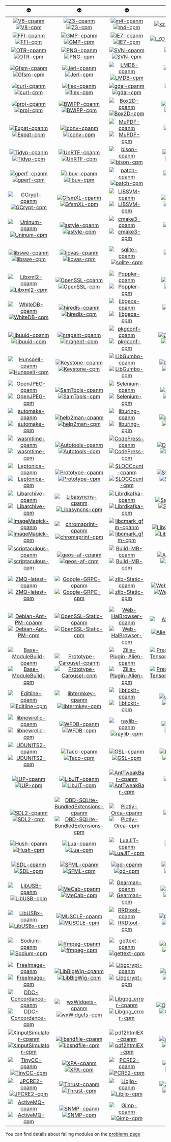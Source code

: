 | :alien: | :alien: | :alien: | :alien: | :alien: |
|  :---:  |  :---:  |  :---:  |  :---:  |  :---:  |
| [![V8-cpanm](https://github.com/thibaultduponchelle/aliens-ci/workflows/V8-cpanm/badge.svg)](https://github.com/thibaultduponchelle/aliens-ci/actions?query=workflow%3AV8-cpanm) [![V8-cpm](https://github.com/thibaultduponchelle/aliens-ci/workflows/V8-cpm/badge.svg)](https://github.com/thibaultduponchelle/aliens-ci/actions?query=workflow%3AV8-cpm) | [![Z3-cpanm](https://github.com/thibaultduponchelle/aliens-ci/workflows/Z3-cpanm/badge.svg)](https://github.com/thibaultduponchelle/aliens-ci/actions?query=workflow%3AZ3-cpanm) [![Z3-cpm](https://github.com/thibaultduponchelle/aliens-ci/workflows/Z3-cpm/badge.svg)](https://github.com/thibaultduponchelle/aliens-ci/actions?query=workflow%3AZ3-cpm) | [![m4-cpanm](https://github.com/thibaultduponchelle/aliens-ci/workflows/m4-cpanm/badge.svg)](https://github.com/thibaultduponchelle/aliens-ci/actions?query=workflow%3Am4-cpanm) [![m4-cpm](https://github.com/thibaultduponchelle/aliens-ci/workflows/m4-cpm/badge.svg)](https://github.com/thibaultduponchelle/aliens-ci/actions?query=workflow%3Am4-cpm) | [![xz-cpanm](https://github.com/thibaultduponchelle/aliens-ci/workflows/xz-cpanm/badge.svg)](https://github.com/thibaultduponchelle/aliens-ci/actions?query=workflow%3Axz-cpanm) [![xz-cpm](https://github.com/thibaultduponchelle/aliens-ci/workflows/xz-cpm/badge.svg)](https://github.com/thibaultduponchelle/aliens-ci/actions?query=workflow%3Axz-cpm) | [![git-cpanm](https://github.com/thibaultduponchelle/aliens-ci/workflows/git-cpanm/badge.svg)](https://github.com/thibaultduponchelle/aliens-ci/actions?query=workflow%3Agit-cpanm) [![git-cpm](https://github.com/thibaultduponchelle/aliens-ci/workflows/git-cpm/badge.svg)](https://github.com/thibaultduponchelle/aliens-ci/actions?query=workflow%3Agit-cpm) |
| [![FFI-cpanm](https://github.com/thibaultduponchelle/aliens-ci/workflows/FFI-cpanm/badge.svg)](https://github.com/thibaultduponchelle/aliens-ci/actions?query=workflow%3AFFI-cpanm) [![FFI-cpm](https://github.com/thibaultduponchelle/aliens-ci/workflows/FFI-cpm/badge.svg)](https://github.com/thibaultduponchelle/aliens-ci/actions?query=workflow%3AFFI-cpm) | [![GMP-cpanm](https://github.com/thibaultduponchelle/aliens-ci/workflows/GMP-cpanm/badge.svg)](https://github.com/thibaultduponchelle/aliens-ci/actions?query=workflow%3AGMP-cpanm) [![GMP-cpm](https://github.com/thibaultduponchelle/aliens-ci/workflows/GMP-cpm/badge.svg)](https://github.com/thibaultduponchelle/aliens-ci/actions?query=workflow%3AGMP-cpm) | [![IE7-cpanm](https://github.com/thibaultduponchelle/aliens-ci/workflows/IE7-cpanm/badge.svg)](https://github.com/thibaultduponchelle/aliens-ci/actions?query=workflow%3AIE7-cpanm) [![IE7-cpm](https://github.com/thibaultduponchelle/aliens-ci/workflows/IE7-cpm/badge.svg)](https://github.com/thibaultduponchelle/aliens-ci/actions?query=workflow%3AIE7-cpm) | [![LZO-cpanm](https://github.com/thibaultduponchelle/aliens-ci/workflows/LZO-cpanm/badge.svg)](https://github.com/thibaultduponchelle/aliens-ci/actions?query=workflow%3ALZO-cpanm) [![LZO-cpm](https://github.com/thibaultduponchelle/aliens-ci/workflows/LZO-cpm/badge.svg)](https://github.com/thibaultduponchelle/aliens-ci/actions?query=workflow%3ALZO-cpm) | [![bz2-cpanm](https://github.com/thibaultduponchelle/aliens-ci/workflows/bz2-cpanm/badge.svg)](https://github.com/thibaultduponchelle/aliens-ci/actions?query=workflow%3Abz2-cpanm) [![bz2-cpm](https://github.com/thibaultduponchelle/aliens-ci/workflows/bz2-cpm/badge.svg)](https://github.com/thibaultduponchelle/aliens-ci/actions?query=workflow%3Abz2-cpm) |
| [![OTR-cpanm](https://github.com/thibaultduponchelle/aliens-ci/workflows/OTR-cpanm/badge.svg)](https://github.com/thibaultduponchelle/aliens-ci/actions?query=workflow%3AOTR-cpanm) [![OTR-cpm](https://github.com/thibaultduponchelle/aliens-ci/workflows/OTR-cpm/badge.svg)](https://github.com/thibaultduponchelle/aliens-ci/actions?query=workflow%3AOTR-cpm) | [![PNG-cpanm](https://github.com/thibaultduponchelle/aliens-ci/workflows/PNG-cpanm/badge.svg)](https://github.com/thibaultduponchelle/aliens-ci/actions?query=workflow%3APNG-cpanm) [![PNG-cpm](https://github.com/thibaultduponchelle/aliens-ci/workflows/PNG-cpm/badge.svg)](https://github.com/thibaultduponchelle/aliens-ci/actions?query=workflow%3APNG-cpm) | [![SVN-cpanm](https://github.com/thibaultduponchelle/aliens-ci/workflows/SVN-cpanm/badge.svg)](https://github.com/thibaultduponchelle/aliens-ci/actions?query=workflow%3ASVN-cpanm) [![SVN-cpm](https://github.com/thibaultduponchelle/aliens-ci/workflows/SVN-cpm/badge.svg)](https://github.com/thibaultduponchelle/aliens-ci/actions?query=workflow%3ASVN-cpm) | [![ZMQ-cpanm](https://github.com/thibaultduponchelle/aliens-ci/workflows/ZMQ-cpanm/badge.svg)](https://github.com/thibaultduponchelle/aliens-ci/actions?query=workflow%3AZMQ-cpanm) [![ZMQ-cpm](https://github.com/thibaultduponchelle/aliens-ci/workflows/ZMQ-cpm/badge.svg)](https://github.com/thibaultduponchelle/aliens-ci/actions?query=workflow%3AZMQ-cpm) | [![FLTK-cpanm](https://github.com/thibaultduponchelle/aliens-ci/workflows/FLTK-cpanm/badge.svg)](https://github.com/thibaultduponchelle/aliens-ci/actions?query=workflow%3AFLTK-cpanm) [![FLTK-cpm](https://github.com/thibaultduponchelle/aliens-ci/workflows/FLTK-cpm/badge.svg)](https://github.com/thibaultduponchelle/aliens-ci/actions?query=workflow%3AFLTK-cpm) |
| [![Gfsm-cpanm](https://github.com/thibaultduponchelle/aliens-ci/workflows/Gfsm-cpanm/badge.svg)](https://github.com/thibaultduponchelle/aliens-ci/actions?query=workflow%3AGfsm-cpanm) [![Gfsm-cpm](https://github.com/thibaultduponchelle/aliens-ci/workflows/Gfsm-cpm/badge.svg)](https://github.com/thibaultduponchelle/aliens-ci/actions?query=workflow%3AGfsm-cpm) | [![Jerl-cpanm](https://github.com/thibaultduponchelle/aliens-ci/workflows/Jerl-cpanm/badge.svg)](https://github.com/thibaultduponchelle/aliens-ci/actions?query=workflow%3AJerl-cpanm) [![Jerl-cpm](https://github.com/thibaultduponchelle/aliens-ci/workflows/Jerl-cpm/badge.svg)](https://github.com/thibaultduponchelle/aliens-ci/actions?query=workflow%3AJerl-cpm) | [![LMDB-cpanm](https://github.com/thibaultduponchelle/aliens-ci/workflows/LMDB-cpanm/badge.svg)](https://github.com/thibaultduponchelle/aliens-ci/actions?query=workflow%3ALMDB-cpanm) [![LMDB-cpm](https://github.com/thibaultduponchelle/aliens-ci/workflows/LMDB-cpm/badge.svg)](https://github.com/thibaultduponchelle/aliens-ci/actions?query=workflow%3ALMDB-cpm) | [![Moot-cpanm](https://github.com/thibaultduponchelle/aliens-ci/workflows/Moot-cpanm/badge.svg)](https://github.com/thibaultduponchelle/aliens-ci/actions?query=workflow%3AMoot-cpanm) [![Moot-cpm](https://github.com/thibaultduponchelle/aliens-ci/workflows/Moot-cpm/badge.svg)](https://github.com/thibaultduponchelle/aliens-ci/actions?query=workflow%3AMoot-cpm) | [![caca-cpanm](https://github.com/thibaultduponchelle/aliens-ci/workflows/caca-cpanm/badge.svg)](https://github.com/thibaultduponchelle/aliens-ci/actions?query=workflow%3Acaca-cpanm) [![caca-cpm](https://github.com/thibaultduponchelle/aliens-ci/workflows/caca-cpm/badge.svg)](https://github.com/thibaultduponchelle/aliens-ci/actions?query=workflow%3Acaca-cpm) |
| [![curl-cpanm](https://github.com/thibaultduponchelle/aliens-ci/workflows/curl-cpanm/badge.svg)](https://github.com/thibaultduponchelle/aliens-ci/actions?query=workflow%3Acurl-cpanm) [![curl-cpm](https://github.com/thibaultduponchelle/aliens-ci/workflows/curl-cpm/badge.svg)](https://github.com/thibaultduponchelle/aliens-ci/actions?query=workflow%3Acurl-cpm) | [![flex-cpanm](https://github.com/thibaultduponchelle/aliens-ci/workflows/flex-cpanm/badge.svg)](https://github.com/thibaultduponchelle/aliens-ci/actions?query=workflow%3Aflex-cpanm) [![flex-cpm](https://github.com/thibaultduponchelle/aliens-ci/workflows/flex-cpm/badge.svg)](https://github.com/thibaultduponchelle/aliens-ci/actions?query=workflow%3Aflex-cpm) | [![gdal-cpanm](https://github.com/thibaultduponchelle/aliens-ci/workflows/gdal-cpanm/badge.svg)](https://github.com/thibaultduponchelle/aliens-ci/actions?query=workflow%3Agdal-cpanm) [![gdal-cpm](https://github.com/thibaultduponchelle/aliens-ci/workflows/gdal-cpm/badge.svg)](https://github.com/thibaultduponchelle/aliens-ci/actions?query=workflow%3Agdal-cpm) | [![gzip-cpanm](https://github.com/thibaultduponchelle/aliens-ci/workflows/gzip-cpanm/badge.svg)](https://github.com/thibaultduponchelle/aliens-ci/actions?query=workflow%3Agzip-cpanm) [![gzip-cpm](https://github.com/thibaultduponchelle/aliens-ci/workflows/gzip-cpm/badge.svg)](https://github.com/thibaultduponchelle/aliens-ci/actions?query=workflow%3Agzip-cpm) | [![nasm-cpanm](https://github.com/thibaultduponchelle/aliens-ci/workflows/nasm-cpanm/badge.svg)](https://github.com/thibaultduponchelle/aliens-ci/actions?query=workflow%3Anasm-cpanm) [![nasm-cpm](https://github.com/thibaultduponchelle/aliens-ci/workflows/nasm-cpm/badge.svg)](https://github.com/thibaultduponchelle/aliens-ci/actions?query=workflow%3Anasm-cpm) |
| [![proj-cpanm](https://github.com/thibaultduponchelle/aliens-ci/workflows/proj-cpanm/badge.svg)](https://github.com/thibaultduponchelle/aliens-ci/actions?query=workflow%3Aproj-cpanm) [![proj-cpm](https://github.com/thibaultduponchelle/aliens-ci/workflows/proj-cpm/badge.svg)](https://github.com/thibaultduponchelle/aliens-ci/actions?query=workflow%3Aproj-cpm) | [![BWIPP-cpanm](https://github.com/thibaultduponchelle/aliens-ci/workflows/BWIPP-cpanm/badge.svg)](https://github.com/thibaultduponchelle/aliens-ci/actions?query=workflow%3ABWIPP-cpanm) [![BWIPP-cpm](https://github.com/thibaultduponchelle/aliens-ci/workflows/BWIPP-cpm/badge.svg)](https://github.com/thibaultduponchelle/aliens-ci/actions?query=workflow%3ABWIPP-cpm) | [![Box2D-cpanm](https://github.com/thibaultduponchelle/aliens-ci/workflows/Box2D-cpanm/badge.svg)](https://github.com/thibaultduponchelle/aliens-ci/actions?query=workflow%3ABox2D-cpanm) [![Box2D-cpm](https://github.com/thibaultduponchelle/aliens-ci/workflows/Box2D-cpm/badge.svg)](https://github.com/thibaultduponchelle/aliens-ci/actions?query=workflow%3ABox2D-cpm) | [![CMake-cpanm](https://github.com/thibaultduponchelle/aliens-ci/workflows/CMake-cpanm/badge.svg)](https://github.com/thibaultduponchelle/aliens-ci/actions?query=workflow%3ACMake-cpanm) [![CMake-cpm](https://github.com/thibaultduponchelle/aliens-ci/workflows/CMake-cpm/badge.svg)](https://github.com/thibaultduponchelle/aliens-ci/actions?query=workflow%3ACMake-cpm) | [![Ditaa-cpanm](https://github.com/thibaultduponchelle/aliens-ci/workflows/Ditaa-cpanm/badge.svg)](https://github.com/thibaultduponchelle/aliens-ci/actions?query=workflow%3ADitaa-cpanm) [![Ditaa-cpm](https://github.com/thibaultduponchelle/aliens-ci/workflows/Ditaa-cpm/badge.svg)](https://github.com/thibaultduponchelle/aliens-ci/actions?query=workflow%3ADitaa-cpm) |
| [![Expat-cpanm](https://github.com/thibaultduponchelle/aliens-ci/workflows/Expat-cpanm/badge.svg)](https://github.com/thibaultduponchelle/aliens-ci/actions?query=workflow%3AExpat-cpanm) [![Expat-cpm](https://github.com/thibaultduponchelle/aliens-ci/workflows/Expat-cpm/badge.svg)](https://github.com/thibaultduponchelle/aliens-ci/actions?query=workflow%3AExpat-cpm) | [![Iconv-cpanm](https://github.com/thibaultduponchelle/aliens-ci/workflows/Iconv-cpanm/badge.svg)](https://github.com/thibaultduponchelle/aliens-ci/actions?query=workflow%3AIconv-cpanm) [![Iconv-cpm](https://github.com/thibaultduponchelle/aliens-ci/workflows/Iconv-cpm/badge.svg)](https://github.com/thibaultduponchelle/aliens-ci/actions?query=workflow%3AIconv-cpm) | [![MuPDF-cpanm](https://github.com/thibaultduponchelle/aliens-ci/workflows/MuPDF-cpanm/badge.svg)](https://github.com/thibaultduponchelle/aliens-ci/actions?query=workflow%3AMuPDF-cpanm) [![MuPDF-cpm](https://github.com/thibaultduponchelle/aliens-ci/workflows/MuPDF-cpm/badge.svg)](https://github.com/thibaultduponchelle/aliens-ci/actions?query=workflow%3AMuPDF-cpm) | [![Pluto-cpanm](https://github.com/thibaultduponchelle/aliens-ci/workflows/Pluto-cpanm/badge.svg)](https://github.com/thibaultduponchelle/aliens-ci/actions?query=workflow%3APluto-cpanm) [![Pluto-cpm](https://github.com/thibaultduponchelle/aliens-ci/workflows/Pluto-cpm/badge.svg)](https://github.com/thibaultduponchelle/aliens-ci/actions?query=workflow%3APluto-cpm) | [![Saxon-cpanm](https://github.com/thibaultduponchelle/aliens-ci/workflows/Saxon-cpanm/badge.svg)](https://github.com/thibaultduponchelle/aliens-ci/actions?query=workflow%3ASaxon-cpanm) [![Saxon-cpm](https://github.com/thibaultduponchelle/aliens-ci/workflows/Saxon-cpm/badge.svg)](https://github.com/thibaultduponchelle/aliens-ci/actions?query=workflow%3ASaxon-cpm) |
| [![Tidyp-cpanm](https://github.com/thibaultduponchelle/aliens-ci/workflows/Tidyp-cpanm/badge.svg)](https://github.com/thibaultduponchelle/aliens-ci/actions?query=workflow%3ATidyp-cpanm) [![Tidyp-cpm](https://github.com/thibaultduponchelle/aliens-ci/workflows/Tidyp-cpm/badge.svg)](https://github.com/thibaultduponchelle/aliens-ci/actions?query=workflow%3ATidyp-cpm) | [![UnRTF-cpanm](https://github.com/thibaultduponchelle/aliens-ci/workflows/UnRTF-cpanm/badge.svg)](https://github.com/thibaultduponchelle/aliens-ci/actions?query=workflow%3AUnRTF-cpanm) [![UnRTF-cpm](https://github.com/thibaultduponchelle/aliens-ci/workflows/UnRTF-cpm/badge.svg)](https://github.com/thibaultduponchelle/aliens-ci/actions?query=workflow%3AUnRTF-cpm) | [![bison-cpanm](https://github.com/thibaultduponchelle/aliens-ci/workflows/bison-cpanm/badge.svg)](https://github.com/thibaultduponchelle/aliens-ci/actions?query=workflow%3Abison-cpanm) [![bison-cpm](https://github.com/thibaultduponchelle/aliens-ci/workflows/bison-cpm/badge.svg)](https://github.com/thibaultduponchelle/aliens-ci/actions?query=workflow%3Abison-cpm) | [![cmark-cpanm](https://github.com/thibaultduponchelle/aliens-ci/workflows/cmark-cpanm/badge.svg)](https://github.com/thibaultduponchelle/aliens-ci/actions?query=workflow%3Acmark-cpanm) [![cmark-cpm](https://github.com/thibaultduponchelle/aliens-ci/workflows/cmark-cpm/badge.svg)](https://github.com/thibaultduponchelle/aliens-ci/actions?query=workflow%3Acmark-cpm) | [![gmake-cpanm](https://github.com/thibaultduponchelle/aliens-ci/workflows/gmake-cpanm/badge.svg)](https://github.com/thibaultduponchelle/aliens-ci/actions?query=workflow%3Agmake-cpanm) [![gmake-cpm](https://github.com/thibaultduponchelle/aliens-ci/workflows/gmake-cpm/badge.svg)](https://github.com/thibaultduponchelle/aliens-ci/actions?query=workflow%3Agmake-cpm) |
| [![gperf-cpanm](https://github.com/thibaultduponchelle/aliens-ci/workflows/gperf-cpanm/badge.svg)](https://github.com/thibaultduponchelle/aliens-ci/actions?query=workflow%3Agperf-cpanm) [![gperf-cpm](https://github.com/thibaultduponchelle/aliens-ci/workflows/gperf-cpm/badge.svg)](https://github.com/thibaultduponchelle/aliens-ci/actions?query=workflow%3Agperf-cpm) | [![libuv-cpanm](https://github.com/thibaultduponchelle/aliens-ci/workflows/libuv-cpanm/badge.svg)](https://github.com/thibaultduponchelle/aliens-ci/actions?query=workflow%3Alibuv-cpanm) [![libuv-cpm](https://github.com/thibaultduponchelle/aliens-ci/workflows/libuv-cpm/badge.svg)](https://github.com/thibaultduponchelle/aliens-ci/actions?query=workflow%3Alibuv-cpm) | [![patch-cpanm](https://github.com/thibaultduponchelle/aliens-ci/workflows/patch-cpanm/badge.svg)](https://github.com/thibaultduponchelle/aliens-ci/actions?query=workflow%3Apatch-cpanm) [![patch-cpm](https://github.com/thibaultduponchelle/aliens-ci/workflows/patch-cpm/badge.svg)](https://github.com/thibaultduponchelle/aliens-ci/actions?query=workflow%3Apatch-cpm) | [![unzip-cpanm](https://github.com/thibaultduponchelle/aliens-ci/workflows/unzip-cpanm/badge.svg)](https://github.com/thibaultduponchelle/aliens-ci/actions?query=workflow%3Aunzip-cpanm) [![unzip-cpm](https://github.com/thibaultduponchelle/aliens-ci/workflows/unzip-cpm/badge.svg)](https://github.com/thibaultduponchelle/aliens-ci/actions?query=workflow%3Aunzip-cpm) | [![FFCall-cpanm](https://github.com/thibaultduponchelle/aliens-ci/workflows/FFCall-cpanm/badge.svg)](https://github.com/thibaultduponchelle/aliens-ci/actions?query=workflow%3AFFCall-cpanm) [![FFCall-cpm](https://github.com/thibaultduponchelle/aliens-ci/workflows/FFCall-cpm/badge.svg)](https://github.com/thibaultduponchelle/aliens-ci/actions?query=workflow%3AFFCall-cpm) |
| [![GCrypt-cpanm](https://github.com/thibaultduponchelle/aliens-ci/workflows/GCrypt-cpanm/badge.svg)](https://github.com/thibaultduponchelle/aliens-ci/actions?query=workflow%3AGCrypt-cpanm) [![GCrypt-cpm](https://github.com/thibaultduponchelle/aliens-ci/workflows/GCrypt-cpm/badge.svg)](https://github.com/thibaultduponchelle/aliens-ci/actions?query=workflow%3AGCrypt-cpm) | [![GfsmXL-cpanm](https://github.com/thibaultduponchelle/aliens-ci/workflows/GfsmXL-cpanm/badge.svg)](https://github.com/thibaultduponchelle/aliens-ci/actions?query=workflow%3AGfsmXL-cpanm) [![GfsmXL-cpm](https://github.com/thibaultduponchelle/aliens-ci/workflows/GfsmXL-cpm/badge.svg)](https://github.com/thibaultduponchelle/aliens-ci/actions?query=workflow%3AGfsmXL-cpm) | [![LIBSVM-cpanm](https://github.com/thibaultduponchelle/aliens-ci/workflows/LIBSVM-cpanm/badge.svg)](https://github.com/thibaultduponchelle/aliens-ci/actions?query=workflow%3ALIBSVM-cpanm) [![LIBSVM-cpm](https://github.com/thibaultduponchelle/aliens-ci/workflows/LIBSVM-cpm/badge.svg)](https://github.com/thibaultduponchelle/aliens-ci/actions?query=workflow%3ALIBSVM-cpm) | [![LibXML-cpanm](https://github.com/thibaultduponchelle/aliens-ci/workflows/LibXML-cpanm/badge.svg)](https://github.com/thibaultduponchelle/aliens-ci/actions?query=workflow%3ALibXML-cpanm) [![LibXML-cpm](https://github.com/thibaultduponchelle/aliens-ci/workflows/LibXML-cpm/badge.svg)](https://github.com/thibaultduponchelle/aliens-ci/actions?query=workflow%3ALibXML-cpm) | [![Nettle-cpanm](https://github.com/thibaultduponchelle/aliens-ci/workflows/Nettle-cpanm/badge.svg)](https://github.com/thibaultduponchelle/aliens-ci/actions?query=workflow%3ANettle-cpanm) [![Nettle-cpm](https://github.com/thibaultduponchelle/aliens-ci/workflows/Nettle-cpm/badge.svg)](https://github.com/thibaultduponchelle/aliens-ci/actions?query=workflow%3ANettle-cpm) |
| [![Uninum-cpanm](https://github.com/thibaultduponchelle/aliens-ci/workflows/Uninum-cpanm/badge.svg)](https://github.com/thibaultduponchelle/aliens-ci/actions?query=workflow%3AUninum-cpanm) [![Uninum-cpm](https://github.com/thibaultduponchelle/aliens-ci/workflows/Uninum-cpm/badge.svg)](https://github.com/thibaultduponchelle/aliens-ci/actions?query=workflow%3AUninum-cpm) | [![astyle-cpanm](https://github.com/thibaultduponchelle/aliens-ci/workflows/astyle-cpanm/badge.svg)](https://github.com/thibaultduponchelle/aliens-ci/actions?query=workflow%3Aastyle-cpanm) [![astyle-cpm](https://github.com/thibaultduponchelle/aliens-ci/workflows/astyle-cpm/badge.svg)](https://github.com/thibaultduponchelle/aliens-ci/actions?query=workflow%3Aastyle-cpm) | [![cmake3-cpanm](https://github.com/thibaultduponchelle/aliens-ci/workflows/cmake3-cpanm/badge.svg)](https://github.com/thibaultduponchelle/aliens-ci/actions?query=workflow%3Acmake3-cpanm) [![cmake3-cpm](https://github.com/thibaultduponchelle/aliens-ci/workflows/cmake3-cpm/badge.svg)](https://github.com/thibaultduponchelle/aliens-ci/actions?query=workflow%3Acmake3-cpm) | [![freexl-cpanm](https://github.com/thibaultduponchelle/aliens-ci/workflows/freexl-cpanm/badge.svg)](https://github.com/thibaultduponchelle/aliens-ci/actions?query=workflow%3Afreexl-cpanm) [![freexl-cpm](https://github.com/thibaultduponchelle/aliens-ci/workflows/freexl-cpm/badge.svg)](https://github.com/thibaultduponchelle/aliens-ci/actions?query=workflow%3Afreexl-cpm) | [![libpid-cpanm](https://github.com/thibaultduponchelle/aliens-ci/workflows/libpid-cpanm/badge.svg)](https://github.com/thibaultduponchelle/aliens-ci/actions?query=workflow%3Alibpid-cpanm) [![libpid-cpm](https://github.com/thibaultduponchelle/aliens-ci/workflows/libpid-cpm/badge.svg)](https://github.com/thibaultduponchelle/aliens-ci/actions?query=workflow%3Alibpid-cpm) |
| [![libswe-cpanm](https://github.com/thibaultduponchelle/aliens-ci/workflows/libswe-cpanm/badge.svg)](https://github.com/thibaultduponchelle/aliens-ci/actions?query=workflow%3Alibswe-cpanm) [![libswe-cpm](https://github.com/thibaultduponchelle/aliens-ci/workflows/libswe-cpm/badge.svg)](https://github.com/thibaultduponchelle/aliens-ci/actions?query=workflow%3Alibswe-cpm) | [![libvas-cpanm](https://github.com/thibaultduponchelle/aliens-ci/workflows/libvas-cpanm/badge.svg)](https://github.com/thibaultduponchelle/aliens-ci/actions?query=workflow%3Alibvas-cpanm) [![libvas-cpm](https://github.com/thibaultduponchelle/aliens-ci/workflows/libvas-cpm/badge.svg)](https://github.com/thibaultduponchelle/aliens-ci/actions?query=workflow%3Alibvas-cpm) | [![sqlite-cpanm](https://github.com/thibaultduponchelle/aliens-ci/workflows/sqlite-cpanm/badge.svg)](https://github.com/thibaultduponchelle/aliens-ci/actions?query=workflow%3Asqlite-cpanm) [![sqlite-cpm](https://github.com/thibaultduponchelle/aliens-ci/workflows/sqlite-cpm/badge.svg)](https://github.com/thibaultduponchelle/aliens-ci/actions?query=workflow%3Asqlite-cpm) | [![libt2t-cpanm](https://github.com/thibaultduponchelle/aliens-ci/workflows/libt2t-cpanm/badge.svg)](https://github.com/thibaultduponchelle/aliens-ci/actions?query=workflow%3Alibt2t-cpanm) [![libt2t-cpm](https://github.com/thibaultduponchelle/aliens-ci/workflows/libt2t-cpm/badge.svg)](https://github.com/thibaultduponchelle/aliens-ci/actions?query=workflow%3Alibt2t-cpm) | [![LibYAML-cpanm](https://github.com/thibaultduponchelle/aliens-ci/workflows/LibYAML-cpanm/badge.svg)](https://github.com/thibaultduponchelle/aliens-ci/actions?query=workflow%3ALibYAML-cpanm) [![LibYAML-cpm](https://github.com/thibaultduponchelle/aliens-ci/workflows/LibYAML-cpm/badge.svg)](https://github.com/thibaultduponchelle/aliens-ci/actions?query=workflow%3ALibYAML-cpm) |
| [![Libxml2-cpanm](https://github.com/thibaultduponchelle/aliens-ci/workflows/Libxml2-cpanm/badge.svg)](https://github.com/thibaultduponchelle/aliens-ci/actions?query=workflow%3ALibxml2-cpanm) [![Libxml2-cpm](https://github.com/thibaultduponchelle/aliens-ci/workflows/Libxml2-cpm/badge.svg)](https://github.com/thibaultduponchelle/aliens-ci/actions?query=workflow%3ALibxml2-cpm) | [![OpenSSL-cpanm](https://github.com/thibaultduponchelle/aliens-ci/workflows/OpenSSL-cpanm/badge.svg)](https://github.com/thibaultduponchelle/aliens-ci/actions?query=workflow%3AOpenSSL-cpanm) [![OpenSSL-cpm](https://github.com/thibaultduponchelle/aliens-ci/workflows/OpenSSL-cpm/badge.svg)](https://github.com/thibaultduponchelle/aliens-ci/actions?query=workflow%3AOpenSSL-cpm) | [![Poppler-cpanm](https://github.com/thibaultduponchelle/aliens-ci/workflows/Poppler-cpanm/badge.svg)](https://github.com/thibaultduponchelle/aliens-ci/actions?query=workflow%3APoppler-cpanm) [![Poppler-cpm](https://github.com/thibaultduponchelle/aliens-ci/workflows/Poppler-cpm/badge.svg)](https://github.com/thibaultduponchelle/aliens-ci/actions?query=workflow%3APoppler-cpm) | [![Texinfo-cpanm](https://github.com/thibaultduponchelle/aliens-ci/workflows/Texinfo-cpanm/badge.svg)](https://github.com/thibaultduponchelle/aliens-ci/actions?query=workflow%3ATexinfo-cpanm) [![Texinfo-cpm](https://github.com/thibaultduponchelle/aliens-ci/workflows/Texinfo-cpm/badge.svg)](https://github.com/thibaultduponchelle/aliens-ci/actions?query=workflow%3ATexinfo-cpm) | [![TinyCCx-cpanm](https://github.com/thibaultduponchelle/aliens-ci/workflows/TinyCCx-cpanm/badge.svg)](https://github.com/thibaultduponchelle/aliens-ci/actions?query=workflow%3ATinyCCx-cpanm) [![TinyCCx-cpm](https://github.com/thibaultduponchelle/aliens-ci/workflows/TinyCCx-cpm/badge.svg)](https://github.com/thibaultduponchelle/aliens-ci/actions?query=workflow%3ATinyCCx-cpm) |
| [![WhiteDB-cpanm](https://github.com/thibaultduponchelle/aliens-ci/workflows/WhiteDB-cpanm/badge.svg)](https://github.com/thibaultduponchelle/aliens-ci/actions?query=workflow%3AWhiteDB-cpanm) [![WhiteDB-cpm](https://github.com/thibaultduponchelle/aliens-ci/workflows/WhiteDB-cpm/badge.svg)](https://github.com/thibaultduponchelle/aliens-ci/actions?query=workflow%3AWhiteDB-cpm) | [![hiredis-cpanm](https://github.com/thibaultduponchelle/aliens-ci/workflows/hiredis-cpanm/badge.svg)](https://github.com/thibaultduponchelle/aliens-ci/actions?query=workflow%3Ahiredis-cpanm) [![hiredis-cpm](https://github.com/thibaultduponchelle/aliens-ci/workflows/hiredis-cpm/badge.svg)](https://github.com/thibaultduponchelle/aliens-ci/actions?query=workflow%3Ahiredis-cpm) | [![libgeos-cpanm](https://github.com/thibaultduponchelle/aliens-ci/workflows/libgeos-cpanm/badge.svg)](https://github.com/thibaultduponchelle/aliens-ci/actions?query=workflow%3Alibgeos-cpanm) [![libgeos-cpm](https://github.com/thibaultduponchelle/aliens-ci/workflows/libgeos-cpm/badge.svg)](https://github.com/thibaultduponchelle/aliens-ci/actions?query=workflow%3Alibgeos-cpm) | [![libtool-cpanm](https://github.com/thibaultduponchelle/aliens-ci/workflows/libtool-cpanm/badge.svg)](https://github.com/thibaultduponchelle/aliens-ci/actions?query=workflow%3Alibtool-cpanm) [![libtool-cpm](https://github.com/thibaultduponchelle/aliens-ci/workflows/libtool-cpm/badge.svg)](https://github.com/thibaultduponchelle/aliens-ci/actions?query=workflow%3Alibtool-cpm) | [![libudev-cpanm](https://github.com/thibaultduponchelle/aliens-ci/workflows/libudev-cpanm/badge.svg)](https://github.com/thibaultduponchelle/aliens-ci/actions?query=workflow%3Alibudev-cpanm) [![libudev-cpm](https://github.com/thibaultduponchelle/aliens-ci/workflows/libudev-cpm/badge.svg)](https://github.com/thibaultduponchelle/aliens-ci/actions?query=workflow%3Alibudev-cpm) |
| [![libuuid-cpanm](https://github.com/thibaultduponchelle/aliens-ci/workflows/libuuid-cpanm/badge.svg)](https://github.com/thibaultduponchelle/aliens-ci/actions?query=workflow%3Alibuuid-cpanm) [![libuuid-cpm](https://github.com/thibaultduponchelle/aliens-ci/workflows/libuuid-cpm/badge.svg)](https://github.com/thibaultduponchelle/aliens-ci/actions?query=workflow%3Alibuuid-cpm) | [![nragent-cpanm](https://github.com/thibaultduponchelle/aliens-ci/workflows/nragent-cpanm/badge.svg)](https://github.com/thibaultduponchelle/aliens-ci/actions?query=workflow%3Anragent-cpanm) [![nragent-cpm](https://github.com/thibaultduponchelle/aliens-ci/workflows/nragent-cpm/badge.svg)](https://github.com/thibaultduponchelle/aliens-ci/actions?query=workflow%3Anragent-cpm) | [![pkgconf-cpanm](https://github.com/thibaultduponchelle/aliens-ci/workflows/pkgconf-cpanm/badge.svg)](https://github.com/thibaultduponchelle/aliens-ci/actions?query=workflow%3Apkgconf-cpanm) [![pkgconf-cpm](https://github.com/thibaultduponchelle/aliens-ci/workflows/pkgconf-cpm/badge.svg)](https://github.com/thibaultduponchelle/aliens-ci/actions?query=workflow%3Apkgconf-cpm) | [![Capstone-cpanm](https://github.com/thibaultduponchelle/aliens-ci/workflows/Capstone-cpanm/badge.svg)](https://github.com/thibaultduponchelle/aliens-ci/actions?query=workflow%3ACapstone-cpanm) [![Capstone-cpm](https://github.com/thibaultduponchelle/aliens-ci/workflows/Capstone-cpm/badge.svg)](https://github.com/thibaultduponchelle/aliens-ci/actions?query=workflow%3ACapstone-cpm) | [![Chipmunk-cpanm](https://github.com/thibaultduponchelle/aliens-ci/workflows/Chipmunk-cpanm/badge.svg)](https://github.com/thibaultduponchelle/aliens-ci/actions?query=workflow%3AChipmunk-cpanm) [![Chipmunk-cpm](https://github.com/thibaultduponchelle/aliens-ci/workflows/Chipmunk-cpm/badge.svg)](https://github.com/thibaultduponchelle/aliens-ci/actions?query=workflow%3AChipmunk-cpm) |
| [![Hunspell-cpanm](https://github.com/thibaultduponchelle/aliens-ci/workflows/Hunspell-cpanm/badge.svg)](https://github.com/thibaultduponchelle/aliens-ci/actions?query=workflow%3AHunspell-cpanm) [![Hunspell-cpm](https://github.com/thibaultduponchelle/aliens-ci/workflows/Hunspell-cpm/badge.svg)](https://github.com/thibaultduponchelle/aliens-ci/actions?query=workflow%3AHunspell-cpm) | [![Keystone-cpanm](https://github.com/thibaultduponchelle/aliens-ci/workflows/Keystone-cpanm/badge.svg)](https://github.com/thibaultduponchelle/aliens-ci/actions?query=workflow%3AKeystone-cpanm) [![Keystone-cpm](https://github.com/thibaultduponchelle/aliens-ci/workflows/Keystone-cpm/badge.svg)](https://github.com/thibaultduponchelle/aliens-ci/actions?query=workflow%3AKeystone-cpm) | [![LibGumbo-cpanm](https://github.com/thibaultduponchelle/aliens-ci/workflows/LibGumbo-cpanm/badge.svg)](https://github.com/thibaultduponchelle/aliens-ci/actions?query=workflow%3ALibGumbo-cpanm) [![LibGumbo-cpm](https://github.com/thibaultduponchelle/aliens-ci/workflows/LibGumbo-cpm/badge.svg)](https://github.com/thibaultduponchelle/aliens-ci/actions?query=workflow%3ALibGumbo-cpm) | [![LibreSSL-cpanm](https://github.com/thibaultduponchelle/aliens-ci/workflows/LibreSSL-cpanm/badge.svg)](https://github.com/thibaultduponchelle/aliens-ci/actions?query=workflow%3ALibreSSL-cpanm) [![LibreSSL-cpm](https://github.com/thibaultduponchelle/aliens-ci/workflows/LibreSSL-cpm/badge.svg)](https://github.com/thibaultduponchelle/aliens-ci/actions?query=workflow%3ALibreSSL-cpm) | [![Lightbox-cpanm](https://github.com/thibaultduponchelle/aliens-ci/workflows/Lightbox-cpanm/badge.svg)](https://github.com/thibaultduponchelle/aliens-ci/actions?query=workflow%3ALightbox-cpanm) [![Lightbox-cpm](https://github.com/thibaultduponchelle/aliens-ci/workflows/Lightbox-cpm/badge.svg)](https://github.com/thibaultduponchelle/aliens-ci/actions?query=workflow%3ALightbox-cpm) |
| [![OpenJPEG-cpanm](https://github.com/thibaultduponchelle/aliens-ci/workflows/OpenJPEG-cpanm/badge.svg)](https://github.com/thibaultduponchelle/aliens-ci/actions?query=workflow%3AOpenJPEG-cpanm) [![OpenJPEG-cpm](https://github.com/thibaultduponchelle/aliens-ci/workflows/OpenJPEG-cpm/badge.svg)](https://github.com/thibaultduponchelle/aliens-ci/actions?query=workflow%3AOpenJPEG-cpm) | [![SamTools-cpanm](https://github.com/thibaultduponchelle/aliens-ci/workflows/SamTools-cpanm/badge.svg)](https://github.com/thibaultduponchelle/aliens-ci/actions?query=workflow%3ASamTools-cpanm) [![SamTools-cpm](https://github.com/thibaultduponchelle/aliens-ci/workflows/SamTools-cpm/badge.svg)](https://github.com/thibaultduponchelle/aliens-ci/actions?query=workflow%3ASamTools-cpm) | [![Selenium-cpanm](https://github.com/thibaultduponchelle/aliens-ci/workflows/Selenium-cpanm/badge.svg)](https://github.com/thibaultduponchelle/aliens-ci/actions?query=workflow%3ASelenium-cpanm) [![Selenium-cpm](https://github.com/thibaultduponchelle/aliens-ci/workflows/Selenium-cpm/badge.svg)](https://github.com/thibaultduponchelle/aliens-ci/actions?query=workflow%3ASelenium-cpm) | [![Unicruft-cpanm](https://github.com/thibaultduponchelle/aliens-ci/workflows/Unicruft-cpanm/badge.svg)](https://github.com/thibaultduponchelle/aliens-ci/actions?query=workflow%3AUnicruft-cpanm) [![Unicruft-cpm](https://github.com/thibaultduponchelle/aliens-ci/workflows/Unicruft-cpm/badge.svg)](https://github.com/thibaultduponchelle/aliens-ci/actions?query=workflow%3AUnicruft-cpm) | [![autoconf-cpanm](https://github.com/thibaultduponchelle/aliens-ci/workflows/autoconf-cpanm/badge.svg)](https://github.com/thibaultduponchelle/aliens-ci/actions?query=workflow%3Aautoconf-cpanm) [![autoconf-cpm](https://github.com/thibaultduponchelle/aliens-ci/workflows/autoconf-cpm/badge.svg)](https://github.com/thibaultduponchelle/aliens-ci/actions?query=workflow%3Aautoconf-cpm) |
| [![automake-cpanm](https://github.com/thibaultduponchelle/aliens-ci/workflows/automake-cpanm/badge.svg)](https://github.com/thibaultduponchelle/aliens-ci/actions?query=workflow%3Aautomake-cpanm) [![automake-cpm](https://github.com/thibaultduponchelle/aliens-ci/workflows/automake-cpm/badge.svg)](https://github.com/thibaultduponchelle/aliens-ci/actions?query=workflow%3Aautomake-cpm) | [![help2man-cpanm](https://github.com/thibaultduponchelle/aliens-ci/workflows/help2man-cpanm/badge.svg)](https://github.com/thibaultduponchelle/aliens-ci/actions?query=workflow%3Ahelp2man-cpanm) [![help2man-cpm](https://github.com/thibaultduponchelle/aliens-ci/workflows/help2man-cpm/badge.svg)](https://github.com/thibaultduponchelle/aliens-ci/actions?query=workflow%3Ahelp2man-cpm) | [![liburing-cpanm](https://github.com/thibaultduponchelle/aliens-ci/workflows/liburing-cpanm/badge.svg)](https://github.com/thibaultduponchelle/aliens-ci/actions?query=workflow%3Aliburing-cpanm) [![liburing-cpm](https://github.com/thibaultduponchelle/aliens-ci/workflows/liburing-cpm/badge.svg)](https://github.com/thibaultduponchelle/aliens-ci/actions?query=workflow%3Aliburing-cpm) | [![pdf2json-cpanm](https://github.com/thibaultduponchelle/aliens-ci/workflows/pdf2json-cpanm/badge.svg)](https://github.com/thibaultduponchelle/aliens-ci/actions?query=workflow%3Apdf2json-cpanm) [![pdf2json-cpm](https://github.com/thibaultduponchelle/aliens-ci/workflows/pdf2json-cpm/badge.svg)](https://github.com/thibaultduponchelle/aliens-ci/actions?query=workflow%3Apdf2json-cpm) | [![premake5-cpanm](https://github.com/thibaultduponchelle/aliens-ci/workflows/premake5-cpanm/badge.svg)](https://github.com/thibaultduponchelle/aliens-ci/actions?query=workflow%3Apremake5-cpanm) [![premake5-cpm](https://github.com/thibaultduponchelle/aliens-ci/workflows/premake5-cpm/badge.svg)](https://github.com/thibaultduponchelle/aliens-ci/actions?query=workflow%3Apremake5-cpm) |
| [![wasmtime-cpanm](https://github.com/thibaultduponchelle/aliens-ci/workflows/wasmtime-cpanm/badge.svg)](https://github.com/thibaultduponchelle/aliens-ci/actions?query=workflow%3Awasmtime-cpanm) [![wasmtime-cpm](https://github.com/thibaultduponchelle/aliens-ci/workflows/wasmtime-cpm/badge.svg)](https://github.com/thibaultduponchelle/aliens-ci/actions?query=workflow%3Awasmtime-cpm) | [![Autotools-cpanm](https://github.com/thibaultduponchelle/aliens-ci/workflows/Autotools-cpanm/badge.svg)](https://github.com/thibaultduponchelle/aliens-ci/actions?query=workflow%3AAutotools-cpanm) [![Autotools-cpm](https://github.com/thibaultduponchelle/aliens-ci/workflows/Autotools-cpm/badge.svg)](https://github.com/thibaultduponchelle/aliens-ci/actions?query=workflow%3AAutotools-cpm) | [![CodePress-cpanm](https://github.com/thibaultduponchelle/aliens-ci/workflows/CodePress-cpanm/badge.svg)](https://github.com/thibaultduponchelle/aliens-ci/actions?query=workflow%3ACodePress-cpanm) [![CodePress-cpm](https://github.com/thibaultduponchelle/aliens-ci/workflows/CodePress-cpm/badge.svg)](https://github.com/thibaultduponchelle/aliens-ci/actions?query=workflow%3ACodePress-cpm) | [![Doxyparse-cpanm](https://github.com/thibaultduponchelle/aliens-ci/workflows/Doxyparse-cpanm/badge.svg)](https://github.com/thibaultduponchelle/aliens-ci/actions?query=workflow%3ADoxyparse-cpanm) [![Doxyparse-cpm](https://github.com/thibaultduponchelle/aliens-ci/workflows/Doxyparse-cpm/badge.svg)](https://github.com/thibaultduponchelle/aliens-ci/actions?query=workflow%3ADoxyparse-cpm) | [![GvaScript-cpanm](https://github.com/thibaultduponchelle/aliens-ci/workflows/GvaScript-cpanm/badge.svg)](https://github.com/thibaultduponchelle/aliens-ci/actions?query=workflow%3AGvaScript-cpanm) [![GvaScript-cpm](https://github.com/thibaultduponchelle/aliens-ci/workflows/GvaScript-cpm/badge.svg)](https://github.com/thibaultduponchelle/aliens-ci/actions?query=workflow%3AGvaScript-cpm) |
| [![Leptonica-cpanm](https://github.com/thibaultduponchelle/aliens-ci/workflows/Leptonica-cpanm/badge.svg)](https://github.com/thibaultduponchelle/aliens-ci/actions?query=workflow%3ALeptonica-cpanm) [![Leptonica-cpm](https://github.com/thibaultduponchelle/aliens-ci/workflows/Leptonica-cpm/badge.svg)](https://github.com/thibaultduponchelle/aliens-ci/actions?query=workflow%3ALeptonica-cpm) | [![Prototype-cpanm](https://github.com/thibaultduponchelle/aliens-ci/workflows/Prototype-cpanm/badge.svg)](https://github.com/thibaultduponchelle/aliens-ci/actions?query=workflow%3APrototype-cpanm) [![Prototype-cpm](https://github.com/thibaultduponchelle/aliens-ci/workflows/Prototype-cpm/badge.svg)](https://github.com/thibaultduponchelle/aliens-ci/actions?query=workflow%3APrototype-cpm) | [![SLOCCount-cpanm](https://github.com/thibaultduponchelle/aliens-ci/workflows/SLOCCount-cpanm/badge.svg)](https://github.com/thibaultduponchelle/aliens-ci/actions?query=workflow%3ASLOCCount-cpanm) [![SLOCCount-cpm](https://github.com/thibaultduponchelle/aliens-ci/workflows/SLOCCount-cpm/badge.svg)](https://github.com/thibaultduponchelle/aliens-ci/actions?query=workflow%3ASLOCCount-cpm) | [![SwaggerUI-cpanm](https://github.com/thibaultduponchelle/aliens-ci/workflows/SwaggerUI-cpanm/badge.svg)](https://github.com/thibaultduponchelle/aliens-ci/actions?query=workflow%3ASwaggerUI-cpanm) [![SwaggerUI-cpm](https://github.com/thibaultduponchelle/aliens-ci/workflows/SwaggerUI-cpm/badge.svg)](https://github.com/thibaultduponchelle/aliens-ci/actions?query=workflow%3ASwaggerUI-cpm) | [![TidyHTML5-cpanm](https://github.com/thibaultduponchelle/aliens-ci/workflows/TidyHTML5-cpanm/badge.svg)](https://github.com/thibaultduponchelle/aliens-ci/actions?query=workflow%3ATidyHTML5-cpanm) [![TidyHTML5-cpm](https://github.com/thibaultduponchelle/aliens-ci/workflows/TidyHTML5-cpm/badge.svg)](https://github.com/thibaultduponchelle/aliens-ci/actions?query=workflow%3ATidyHTML5-cpm) |
| [![Libarchive-cpanm](https://github.com/thibaultduponchelle/aliens-ci/workflows/Libarchive-cpanm/badge.svg)](https://github.com/thibaultduponchelle/aliens-ci/actions?query=workflow%3ALibarchive-cpanm) [![Libarchive-cpm](https://github.com/thibaultduponchelle/aliens-ci/workflows/Libarchive-cpm/badge.svg)](https://github.com/thibaultduponchelle/aliens-ci/actions?query=workflow%3ALibarchive-cpm) | [![Libasyncns-cpanm](https://github.com/thibaultduponchelle/aliens-ci/workflows/Libasyncns-cpanm/badge.svg)](https://github.com/thibaultduponchelle/aliens-ci/actions?query=workflow%3ALibasyncns-cpanm) [![Libasyncns-cpm](https://github.com/thibaultduponchelle/aliens-ci/workflows/Libasyncns-cpm/badge.svg)](https://github.com/thibaultduponchelle/aliens-ci/actions?query=workflow%3ALibasyncns-cpm) | [![Librdkafka-cpanm](https://github.com/thibaultduponchelle/aliens-ci/workflows/Librdkafka-cpanm/badge.svg)](https://github.com/thibaultduponchelle/aliens-ci/actions?query=workflow%3ALibrdkafka-cpanm) [![Librdkafka-cpm](https://github.com/thibaultduponchelle/aliens-ci/workflows/Librdkafka-cpm/badge.svg)](https://github.com/thibaultduponchelle/aliens-ci/actions?query=workflow%3ALibrdkafka-cpm) | [![SeleniumRC-cpanm](https://github.com/thibaultduponchelle/aliens-ci/workflows/SeleniumRC-cpanm/badge.svg)](https://github.com/thibaultduponchelle/aliens-ci/actions?query=workflow%3ASeleniumRC-cpanm) [![SeleniumRC-cpm](https://github.com/thibaultduponchelle/aliens-ci/workflows/SeleniumRC-cpm/badge.svg)](https://github.com/thibaultduponchelle/aliens-ci/actions?query=workflow%3ASeleniumRC-cpm) | [![libdeflate-cpanm](https://github.com/thibaultduponchelle/aliens-ci/workflows/libdeflate-cpanm/badge.svg)](https://github.com/thibaultduponchelle/aliens-ci/actions?query=workflow%3Alibdeflate-cpanm) [![libdeflate-cpm](https://github.com/thibaultduponchelle/aliens-ci/workflows/libdeflate-cpm/badge.svg)](https://github.com/thibaultduponchelle/aliens-ci/actions?query=workflow%3Alibdeflate-cpm) |
| [![ImageMagick-cpanm](https://github.com/thibaultduponchelle/aliens-ci/workflows/ImageMagick-cpanm/badge.svg)](https://github.com/thibaultduponchelle/aliens-ci/actions?query=workflow%3AImageMagick-cpanm) [![ImageMagick-cpm](https://github.com/thibaultduponchelle/aliens-ci/workflows/ImageMagick-cpm/badge.svg)](https://github.com/thibaultduponchelle/aliens-ci/actions?query=workflow%3AImageMagick-cpm) | [![chromaprint-cpanm](https://github.com/thibaultduponchelle/aliens-ci/workflows/chromaprint-cpanm/badge.svg)](https://github.com/thibaultduponchelle/aliens-ci/actions?query=workflow%3Achromaprint-cpanm) [![chromaprint-cpm](https://github.com/thibaultduponchelle/aliens-ci/workflows/chromaprint-cpm/badge.svg)](https://github.com/thibaultduponchelle/aliens-ci/actions?query=workflow%3Achromaprint-cpm) | [![libcmark_gfm-cpanm](https://github.com/thibaultduponchelle/aliens-ci/workflows/libcmark_gfm-cpanm/badge.svg)](https://github.com/thibaultduponchelle/aliens-ci/actions?query=workflow%3Alibcmark_gfm-cpanm) [![libcmark_gfm-cpm](https://github.com/thibaultduponchelle/aliens-ci/workflows/libcmark_gfm-cpm/badge.svg)](https://github.com/thibaultduponchelle/aliens-ci/actions?query=workflow%3Alibcmark_gfm-cpm) | [![LibCIAORegion-cpanm](https://github.com/thibaultduponchelle/aliens-ci/workflows/LibCIAORegion-cpanm/badge.svg)](https://github.com/thibaultduponchelle/aliens-ci/actions?query=workflow%3ALibCIAORegion-cpanm) [![LibCIAORegion-cpm](https://github.com/thibaultduponchelle/aliens-ci/workflows/LibCIAORegion-cpm/badge.svg)](https://github.com/thibaultduponchelle/aliens-ci/actions?query=workflow%3ALibCIAORegion-cpm) | [![UnicornEngine-cpanm](https://github.com/thibaultduponchelle/aliens-ci/workflows/UnicornEngine-cpanm/badge.svg)](https://github.com/thibaultduponchelle/aliens-ci/actions?query=workflow%3AUnicornEngine-cpanm) [![UnicornEngine-cpm](https://github.com/thibaultduponchelle/aliens-ci/workflows/UnicornEngine-cpm/badge.svg)](https://github.com/thibaultduponchelle/aliens-ci/actions?query=workflow%3AUnicornEngine-cpm) |
| [![scriptaculous-cpanm](https://github.com/thibaultduponchelle/aliens-ci/workflows/scriptaculous-cpanm/badge.svg)](https://github.com/thibaultduponchelle/aliens-ci/actions?query=workflow%3Ascriptaculous-cpanm) [![scriptaculous-cpm](https://github.com/thibaultduponchelle/aliens-ci/workflows/scriptaculous-cpm/badge.svg)](https://github.com/thibaultduponchelle/aliens-ci/actions?query=workflow%3Ascriptaculous-cpm) | [![geos-af-cpanm](https://github.com/thibaultduponchelle/aliens-ci/workflows/geos-af-cpanm/badge.svg)](https://github.com/thibaultduponchelle/aliens-ci/actions?query=workflow%3Ageos-af-cpanm) [![geos-af-cpm](https://github.com/thibaultduponchelle/aliens-ci/workflows/geos-af-cpm/badge.svg)](https://github.com/thibaultduponchelle/aliens-ci/actions?query=workflow%3Ageos-af-cpm) | [![Build-MB-cpanm](https://github.com/thibaultduponchelle/aliens-ci/workflows/Build-MB-cpanm/badge.svg)](https://github.com/thibaultduponchelle/aliens-ci/actions?query=workflow%3ABuild-MB-cpanm) [![Build-MB-cpm](https://github.com/thibaultduponchelle/aliens-ci/workflows/Build-MB-cpm/badge.svg)](https://github.com/thibaultduponchelle/aliens-ci/actions?query=workflow%3ABuild-MB-cpm) | [![Alien-CPP-cpanm](https://github.com/thibaultduponchelle/aliens-ci/workflows/Alien-CPP-cpanm/badge.svg)](https://github.com/thibaultduponchelle/aliens-ci/actions?query=workflow%3AAlien-CPP-cpanm) [![Alien-CPP-cpm](https://github.com/thibaultduponchelle/aliens-ci/workflows/Alien-CPP-cpm/badge.svg)](https://github.com/thibaultduponchelle/aliens-ci/actions?query=workflow%3AAlien-CPP-cpm) | [![GPG-Error-cpanm](https://github.com/thibaultduponchelle/aliens-ci/workflows/GPG-Error-cpanm/badge.svg)](https://github.com/thibaultduponchelle/aliens-ci/actions?query=workflow%3AGPG-Error-cpanm) [![GPG-Error-cpm](https://github.com/thibaultduponchelle/aliens-ci/workflows/GPG-Error-cpm/badge.svg)](https://github.com/thibaultduponchelle/aliens-ci/actions?query=workflow%3AGPG-Error-cpm) |
| [![ZMQ-latest-cpanm](https://github.com/thibaultduponchelle/aliens-ci/workflows/ZMQ-latest-cpanm/badge.svg)](https://github.com/thibaultduponchelle/aliens-ci/actions?query=workflow%3AZMQ-latest-cpanm) [![ZMQ-latest-cpm](https://github.com/thibaultduponchelle/aliens-ci/workflows/ZMQ-latest-cpm/badge.svg)](https://github.com/thibaultduponchelle/aliens-ci/actions?query=workflow%3AZMQ-latest-cpm) | [![Google-GRPC-cpanm](https://github.com/thibaultduponchelle/aliens-ci/workflows/Google-GRPC-cpanm/badge.svg)](https://github.com/thibaultduponchelle/aliens-ci/actions?query=workflow%3AGoogle-GRPC-cpanm) [![Google-GRPC-cpm](https://github.com/thibaultduponchelle/aliens-ci/workflows/Google-GRPC-cpm/badge.svg)](https://github.com/thibaultduponchelle/aliens-ci/actions?query=workflow%3AGoogle-GRPC-cpm) | [![zlib-Static-cpanm](https://github.com/thibaultduponchelle/aliens-ci/workflows/zlib-Static-cpanm/badge.svg)](https://github.com/thibaultduponchelle/aliens-ci/actions?query=workflow%3Azlib-Static-cpanm) [![zlib-Static-cpm](https://github.com/thibaultduponchelle/aliens-ci/workflows/zlib-Static-cpm/badge.svg)](https://github.com/thibaultduponchelle/aliens-ci/actions?query=workflow%3Azlib-Static-cpm) | [![Web-ExtJS-V3-cpanm](https://github.com/thibaultduponchelle/aliens-ci/workflows/Web-ExtJS-V3-cpanm/badge.svg)](https://github.com/thibaultduponchelle/aliens-ci/actions?query=workflow%3AWeb-ExtJS-V3-cpanm) [![Web-ExtJS-V3-cpm](https://github.com/thibaultduponchelle/aliens-ci/workflows/Web-ExtJS-V3-cpm/badge.svg)](https://github.com/thibaultduponchelle/aliens-ci/actions?query=workflow%3AWeb-ExtJS-V3-cpm) | [![Alien-DontPanic-cpanm](https://github.com/thibaultduponchelle/aliens-ci/workflows/Alien-DontPanic-cpanm/badge.svg)](https://github.com/thibaultduponchelle/aliens-ci/actions?query=workflow%3AAlien-DontPanic-cpanm) [![Alien-DontPanic-cpm](https://github.com/thibaultduponchelle/aliens-ci/workflows/Alien-DontPanic-cpm/badge.svg)](https://github.com/thibaultduponchelle/aliens-ci/actions?query=workflow%3AAlien-DontPanic-cpm) |
| [![Debian-Apt-PM-cpanm](https://github.com/thibaultduponchelle/aliens-ci/workflows/Debian-Apt-PM-cpanm/badge.svg)](https://github.com/thibaultduponchelle/aliens-ci/actions?query=workflow%3ADebian-Apt-PM-cpanm) [![Debian-Apt-PM-cpm](https://github.com/thibaultduponchelle/aliens-ci/workflows/Debian-Apt-PM-cpm/badge.svg)](https://github.com/thibaultduponchelle/aliens-ci/actions?query=workflow%3ADebian-Apt-PM-cpm) | [![OpenSSL-Static-cpanm](https://github.com/thibaultduponchelle/aliens-ci/workflows/OpenSSL-Static-cpanm/badge.svg)](https://github.com/thibaultduponchelle/aliens-ci/actions?query=workflow%3AOpenSSL-Static-cpanm) [![OpenSSL-Static-cpm](https://github.com/thibaultduponchelle/aliens-ci/workflows/OpenSSL-Static-cpm/badge.svg)](https://github.com/thibaultduponchelle/aliens-ci/actions?query=workflow%3AOpenSSL-Static-cpm) | [![Web-HalBrowser-cpanm](https://github.com/thibaultduponchelle/aliens-ci/workflows/Web-HalBrowser-cpanm/badge.svg)](https://github.com/thibaultduponchelle/aliens-ci/actions?query=workflow%3AWeb-HalBrowser-cpanm) [![Web-HalBrowser-cpm](https://github.com/thibaultduponchelle/aliens-ci/workflows/Web-HalBrowser-cpm/badge.svg)](https://github.com/thibaultduponchelle/aliens-ci/actions?query=workflow%3AWeb-HalBrowser-cpm) | [![Alien-DontPanic2-cpanm](https://github.com/thibaultduponchelle/aliens-ci/workflows/Alien-DontPanic2-cpanm/badge.svg)](https://github.com/thibaultduponchelle/aliens-ci/actions?query=workflow%3AAlien-DontPanic2-cpanm) [![Alien-DontPanic2-cpm](https://github.com/thibaultduponchelle/aliens-ci/workflows/Alien-DontPanic2-cpm/badge.svg)](https://github.com/thibaultduponchelle/aliens-ci/actions?query=workflow%3AAlien-DontPanic2-cpm) | [![VideoLAN-LibVLC-cpanm](https://github.com/thibaultduponchelle/aliens-ci/workflows/VideoLAN-LibVLC-cpanm/badge.svg)](https://github.com/thibaultduponchelle/aliens-ci/actions?query=workflow%3AVideoLAN-LibVLC-cpanm) [![VideoLAN-LibVLC-cpm](https://github.com/thibaultduponchelle/aliens-ci/workflows/VideoLAN-LibVLC-cpm/badge.svg)](https://github.com/thibaultduponchelle/aliens-ci/actions?query=workflow%3AVideoLAN-LibVLC-cpm) |
| [![Base-ModuleBuild-cpanm](https://github.com/thibaultduponchelle/aliens-ci/workflows/Base-ModuleBuild-cpanm/badge.svg)](https://github.com/thibaultduponchelle/aliens-ci/actions?query=workflow%3ABase-ModuleBuild-cpanm) [![Base-ModuleBuild-cpm](https://github.com/thibaultduponchelle/aliens-ci/workflows/Base-ModuleBuild-cpm/badge.svg)](https://github.com/thibaultduponchelle/aliens-ci/actions?query=workflow%3ABase-ModuleBuild-cpm) | [![Prototype-Carousel-cpanm](https://github.com/thibaultduponchelle/aliens-ci/workflows/Prototype-Carousel-cpanm/badge.svg)](https://github.com/thibaultduponchelle/aliens-ci/actions?query=workflow%3APrototype-Carousel-cpanm) [![Prototype-Carousel-cpm](https://github.com/thibaultduponchelle/aliens-ci/workflows/Prototype-Carousel-cpm/badge.svg)](https://github.com/thibaultduponchelle/aliens-ci/actions?query=workflow%3APrototype-Carousel-cpm) | [![Zilla-Plugin-Alien-cpanm](https://github.com/thibaultduponchelle/aliens-ci/workflows/Zilla-Plugin-Alien-cpanm/badge.svg)](https://github.com/thibaultduponchelle/aliens-ci/actions?query=workflow%3AZilla-Plugin-Alien-cpanm) [![Zilla-Plugin-Alien-cpm](https://github.com/thibaultduponchelle/aliens-ci/workflows/Zilla-Plugin-Alien-cpm/badge.svg)](https://github.com/thibaultduponchelle/aliens-ci/actions?query=workflow%3AZilla-Plugin-Alien-cpm) | [![PredictionClient-Alien-TensorFlowServingProtos-cpanm](https://github.com/thibaultduponchelle/aliens-ci/workflows/PredictionClient-Alien-TensorFlowServingProtos-cpanm/badge.svg)](https://github.com/thibaultduponchelle/aliens-ci/actions?query=workflow%3APredictionClient-Alien-TensorFlowServingProtos-cpanm) [![PredictionClient-Alien-TensorFlowServingProtos-cpm](https://github.com/thibaultduponchelle/aliens-ci/workflows/PredictionClient-Alien-TensorFlowServingProtos-cpm/badge.svg)](https://github.com/thibaultduponchelle/aliens-ci/actions?query=workflow%3APredictionClient-Alien-TensorFlowServingProtos-cpm) | [![Alien-ZMQ-Alien-ZMQ-latest-cpanm](https://github.com/thibaultduponchelle/aliens-ci/workflows/Alien-ZMQ-Alien-ZMQ-latest-cpanm/badge.svg)](https://github.com/thibaultduponchelle/aliens-ci/actions?query=workflow%3AAlien-ZMQ-Alien-ZMQ-latest-cpanm) [![Alien-ZMQ-Alien-ZMQ-latest-cpm](https://github.com/thibaultduponchelle/aliens-ci/workflows/Alien-ZMQ-Alien-ZMQ-latest-cpm/badge.svg)](https://github.com/thibaultduponchelle/aliens-ci/actions?query=workflow%3AAlien-ZMQ-Alien-ZMQ-latest-cpm) |
| [![Editline-cpanm](https://github.com/thibaultduponchelle/aliens-ci/workflows/Editline-cpanm/badge.svg)](https://github.com/thibaultduponchelle/aliens-ci/actions?query=workflow%3AEditline-cpanm) [![Editline-cpm](https://github.com/thibaultduponchelle/aliens-ci/workflows/Editline-cpm/badge.svg)](https://github.com/thibaultduponchelle/aliens-ci/actions?query=workflow%3AEditline-cpm) | [![libtermkey-cpanm](https://github.com/thibaultduponchelle/aliens-ci/workflows/libtermkey-cpanm/badge.svg)](https://github.com/thibaultduponchelle/aliens-ci/actions?query=workflow%3Alibtermkey-cpanm) [![libtermkey-cpm](https://github.com/thibaultduponchelle/aliens-ci/workflows/libtermkey-cpm/badge.svg)](https://github.com/thibaultduponchelle/aliens-ci/actions?query=workflow%3Alibtermkey-cpm) | [![libtickit-cpanm](https://github.com/thibaultduponchelle/aliens-ci/workflows/libtickit-cpanm/badge.svg)](https://github.com/thibaultduponchelle/aliens-ci/actions?query=workflow%3Alibtickit-cpanm) [![libtickit-cpm](https://github.com/thibaultduponchelle/aliens-ci/workflows/libtickit-cpm/badge.svg)](https://github.com/thibaultduponchelle/aliens-ci/actions?query=workflow%3Alibtickit-cpm) | [![unibilium-cpanm](https://github.com/thibaultduponchelle/aliens-ci/workflows/unibilium-cpanm/badge.svg)](https://github.com/thibaultduponchelle/aliens-ci/actions?query=workflow%3Aunibilium-cpanm) [![unibilium-cpm](https://github.com/thibaultduponchelle/aliens-ci/workflows/unibilium-cpm/badge.svg)](https://github.com/thibaultduponchelle/aliens-ci/actions?query=workflow%3Aunibilium-cpm) | [![gputils-cpanm](https://github.com/thibaultduponchelle/aliens-ci/workflows/gputils-cpanm/badge.svg)](https://github.com/thibaultduponchelle/aliens-ci/actions?query=workflow%3Agputils-cpanm) [![gputils-cpm](https://github.com/thibaultduponchelle/aliens-ci/workflows/gputils-cpm/badge.svg)](https://github.com/thibaultduponchelle/aliens-ci/actions?query=workflow%3Agputils-cpm) |
| [![libnewrelic-cpanm](https://github.com/thibaultduponchelle/aliens-ci/workflows/libnewrelic-cpanm/badge.svg)](https://github.com/thibaultduponchelle/aliens-ci/actions?query=workflow%3Alibnewrelic-cpanm) [![libnewrelic-cpm](https://github.com/thibaultduponchelle/aliens-ci/workflows/libnewrelic-cpm/badge.svg)](https://github.com/thibaultduponchelle/aliens-ci/actions?query=workflow%3Alibnewrelic-cpm) | [![WFDB-cpanm](https://github.com/thibaultduponchelle/aliens-ci/workflows/WFDB-cpanm/badge.svg)](https://github.com/thibaultduponchelle/aliens-ci/actions?query=workflow%3AWFDB-cpanm) [![WFDB-cpm](https://github.com/thibaultduponchelle/aliens-ci/workflows/WFDB-cpm/badge.svg)](https://github.com/thibaultduponchelle/aliens-ci/actions?query=workflow%3AWFDB-cpm) | [![raylib-cpanm](https://github.com/thibaultduponchelle/aliens-ci/workflows/raylib-cpanm/badge.svg)](https://github.com/thibaultduponchelle/aliens-ci/actions?query=workflow%3Araylib-cpanm) [![raylib-cpm](https://github.com/thibaultduponchelle/aliens-ci/workflows/raylib-cpm/badge.svg)](https://github.com/thibaultduponchelle/aliens-ci/actions?query=workflow%3Araylib-cpm) | [![libpcre-cpanm](https://github.com/thibaultduponchelle/aliens-ci/workflows/libpcre-cpanm/badge.svg)](https://github.com/thibaultduponchelle/aliens-ci/actions?query=workflow%3Alibpcre-cpanm) [![libpcre-cpm](https://github.com/thibaultduponchelle/aliens-ci/workflows/libpcre-cpm/badge.svg)](https://github.com/thibaultduponchelle/aliens-ci/actions?query=workflow%3Alibpcre-cpm) | [![LibMagic-cpanm](https://github.com/thibaultduponchelle/aliens-ci/workflows/LibMagic-cpanm/badge.svg)](https://github.com/thibaultduponchelle/aliens-ci/actions?query=workflow%3ALibMagic-cpanm) [![LibMagic-cpm](https://github.com/thibaultduponchelle/aliens-ci/workflows/LibMagic-cpm/badge.svg)](https://github.com/thibaultduponchelle/aliens-ci/actions?query=workflow%3ALibMagic-cpm) |
| [![UDUNITS2-cpanm](https://github.com/thibaultduponchelle/aliens-ci/workflows/UDUNITS2-cpanm/badge.svg)](https://github.com/thibaultduponchelle/aliens-ci/actions?query=workflow%3AUDUNITS2-cpanm) [![UDUNITS2-cpm](https://github.com/thibaultduponchelle/aliens-ci/workflows/UDUNITS2-cpm/badge.svg)](https://github.com/thibaultduponchelle/aliens-ci/actions?query=workflow%3AUDUNITS2-cpm) | [![Taco-cpanm](https://github.com/thibaultduponchelle/aliens-ci/workflows/Taco-cpanm/badge.svg)](https://github.com/thibaultduponchelle/aliens-ci/actions?query=workflow%3ATaco-cpanm) [![Taco-cpm](https://github.com/thibaultduponchelle/aliens-ci/workflows/Taco-cpm/badge.svg)](https://github.com/thibaultduponchelle/aliens-ci/actions?query=workflow%3ATaco-cpm) | [![GSL-cpanm](https://github.com/thibaultduponchelle/aliens-ci/workflows/GSL-cpanm/badge.svg)](https://github.com/thibaultduponchelle/aliens-ci/actions?query=workflow%3AGSL-cpanm) [![GSL-cpm](https://github.com/thibaultduponchelle/aliens-ci/workflows/GSL-cpm/badge.svg)](https://github.com/thibaultduponchelle/aliens-ci/actions?query=workflow%3AGSL-cpm) | [![Libevent-cpanm](https://github.com/thibaultduponchelle/aliens-ci/workflows/Libevent-cpanm/badge.svg)](https://github.com/thibaultduponchelle/aliens-ci/actions?query=workflow%3ALibevent-cpanm) [![Libevent-cpm](https://github.com/thibaultduponchelle/aliens-ci/workflows/Libevent-cpm/badge.svg)](https://github.com/thibaultduponchelle/aliens-ci/actions?query=workflow%3ALibevent-cpm) | [![HDF4-cpanm](https://github.com/thibaultduponchelle/aliens-ci/workflows/HDF4-cpanm/badge.svg)](https://github.com/thibaultduponchelle/aliens-ci/actions?query=workflow%3AHDF4-cpanm) [![HDF4-cpm](https://github.com/thibaultduponchelle/aliens-ci/workflows/HDF4-cpm/badge.svg)](https://github.com/thibaultduponchelle/aliens-ci/actions?query=workflow%3AHDF4-cpm) |
| [![IUP-cpanm](https://github.com/thibaultduponchelle/aliens-ci/workflows/IUP-cpanm/badge.svg)](https://github.com/thibaultduponchelle/aliens-ci/actions?query=workflow%3AIUP-cpanm) [![IUP-cpm](https://github.com/thibaultduponchelle/aliens-ci/workflows/IUP-cpm/badge.svg)](https://github.com/thibaultduponchelle/aliens-ci/actions?query=workflow%3AIUP-cpm) | [![LibJIT-cpanm](https://github.com/thibaultduponchelle/aliens-ci/workflows/LibJIT-cpanm/badge.svg)](https://github.com/thibaultduponchelle/aliens-ci/actions?query=workflow%3ALibJIT-cpanm) [![LibJIT-cpm](https://github.com/thibaultduponchelle/aliens-ci/workflows/LibJIT-cpm/badge.svg)](https://github.com/thibaultduponchelle/aliens-ci/actions?query=workflow%3ALibJIT-cpm) | [![AntTweakBar-cpanm](https://github.com/thibaultduponchelle/aliens-ci/workflows/AntTweakBar-cpanm/badge.svg)](https://github.com/thibaultduponchelle/aliens-ci/actions?query=workflow%3AAntTweakBar-cpanm) [![AntTweakBar-cpm](https://github.com/thibaultduponchelle/aliens-ci/workflows/AntTweakBar-cpm/badge.svg)](https://github.com/thibaultduponchelle/aliens-ci/actions?query=workflow%3AAntTweakBar-cpm) | [![libtiff-cpanm](https://github.com/thibaultduponchelle/aliens-ci/workflows/libtiff-cpanm/badge.svg)](https://github.com/thibaultduponchelle/aliens-ci/actions?query=workflow%3Alibtiff-cpanm) [![libtiff-cpm](https://github.com/thibaultduponchelle/aliens-ci/workflows/libtiff-cpm/badge.svg)](https://github.com/thibaultduponchelle/aliens-ci/actions?query=workflow%3Alibtiff-cpm) | [![TALib-cpanm](https://github.com/thibaultduponchelle/aliens-ci/workflows/TALib-cpanm/badge.svg)](https://github.com/thibaultduponchelle/aliens-ci/actions?query=workflow%3ATALib-cpanm) [![TALib-cpm](https://github.com/thibaultduponchelle/aliens-ci/workflows/TALib-cpm/badge.svg)](https://github.com/thibaultduponchelle/aliens-ci/actions?query=workflow%3ATALib-cpm) |
| [![SDL2-cpanm](https://github.com/thibaultduponchelle/aliens-ci/workflows/SDL2-cpanm/badge.svg)](https://github.com/thibaultduponchelle/aliens-ci/actions?query=workflow%3ASDL2-cpanm) [![SDL2-cpm](https://github.com/thibaultduponchelle/aliens-ci/workflows/SDL2-cpm/badge.svg)](https://github.com/thibaultduponchelle/aliens-ci/actions?query=workflow%3ASDL2-cpm) | [![DBD-SQLite-BundledExtensions-cpanm](https://github.com/thibaultduponchelle/aliens-ci/workflows/DBD-SQLite-BundledExtensions-cpanm/badge.svg)](https://github.com/thibaultduponchelle/aliens-ci/actions?query=workflow%3ADBD-SQLite-BundledExtensions-cpanm) [![DBD-SQLite-BundledExtensions-cpm](https://github.com/thibaultduponchelle/aliens-ci/workflows/DBD-SQLite-BundledExtensions-cpm/badge.svg)](https://github.com/thibaultduponchelle/aliens-ci/actions?query=workflow%3ADBD-SQLite-BundledExtensions-cpm) | [![Plotly-Orca-cpanm](https://github.com/thibaultduponchelle/aliens-ci/workflows/Plotly-Orca-cpanm/badge.svg)](https://github.com/thibaultduponchelle/aliens-ci/actions?query=workflow%3APlotly-Orca-cpanm) [![Plotly-Orca-cpm](https://github.com/thibaultduponchelle/aliens-ci/workflows/Plotly-Orca-cpm/badge.svg)](https://github.com/thibaultduponchelle/aliens-ci/actions?query=workflow%3APlotly-Orca-cpm) | [![CImg-cpanm](https://github.com/thibaultduponchelle/aliens-ci/workflows/CImg-cpanm/badge.svg)](https://github.com/thibaultduponchelle/aliens-ci/actions?query=workflow%3ACImg-cpanm) [![CImg-cpm](https://github.com/thibaultduponchelle/aliens-ci/workflows/CImg-cpm/badge.svg)](https://github.com/thibaultduponchelle/aliens-ci/actions?query=workflow%3ACImg-cpm) | [![GEOS-cpanm](https://github.com/thibaultduponchelle/aliens-ci/workflows/GEOS-cpanm/badge.svg)](https://github.com/thibaultduponchelle/aliens-ci/actions?query=workflow%3AGEOS-cpanm) [![GEOS-cpm](https://github.com/thibaultduponchelle/aliens-ci/workflows/GEOS-cpm/badge.svg)](https://github.com/thibaultduponchelle/aliens-ci/actions?query=workflow%3AGEOS-cpm) |
| [![Hush-cpanm](https://github.com/thibaultduponchelle/aliens-ci/workflows/Hush-cpanm/badge.svg)](https://github.com/thibaultduponchelle/aliens-ci/actions?query=workflow%3AHush-cpanm) [![Hush-cpm](https://github.com/thibaultduponchelle/aliens-ci/workflows/Hush-cpm/badge.svg)](https://github.com/thibaultduponchelle/aliens-ci/actions?query=workflow%3AHush-cpm) | [![Lua-cpanm](https://github.com/thibaultduponchelle/aliens-ci/workflows/Lua-cpanm/badge.svg)](https://github.com/thibaultduponchelle/aliens-ci/actions?query=workflow%3ALua-cpanm) [![Lua-cpm](https://github.com/thibaultduponchelle/aliens-ci/workflows/Lua-cpm/badge.svg)](https://github.com/thibaultduponchelle/aliens-ci/actions?query=workflow%3ALua-cpm) | [![LuaJIT-cpanm](https://github.com/thibaultduponchelle/aliens-ci/workflows/LuaJIT-cpanm/badge.svg)](https://github.com/thibaultduponchelle/aliens-ci/actions?query=workflow%3ALuaJIT-cpanm) [![LuaJIT-cpm](https://github.com/thibaultduponchelle/aliens-ci/workflows/LuaJIT-cpm/badge.svg)](https://github.com/thibaultduponchelle/aliens-ci/actions?query=workflow%3ALuaJIT-cpm) | [![NSS-cpanm](https://github.com/thibaultduponchelle/aliens-ci/workflows/NSS-cpanm/badge.svg)](https://github.com/thibaultduponchelle/aliens-ci/actions?query=workflow%3ANSS-cpanm) [![NSS-cpm](https://github.com/thibaultduponchelle/aliens-ci/workflows/NSS-cpm/badge.svg)](https://github.com/thibaultduponchelle/aliens-ci/actions?query=workflow%3ANSS-cpm) | [![ROOT-cpanm](https://github.com/thibaultduponchelle/aliens-ci/workflows/ROOT-cpanm/badge.svg)](https://github.com/thibaultduponchelle/aliens-ci/actions?query=workflow%3AROOT-cpanm) [![ROOT-cpm](https://github.com/thibaultduponchelle/aliens-ci/workflows/ROOT-cpm/badge.svg)](https://github.com/thibaultduponchelle/aliens-ci/actions?query=workflow%3AROOT-cpm) |
| [![SDL-cpanm](https://github.com/thibaultduponchelle/aliens-ci/workflows/SDL-cpanm/badge.svg)](https://github.com/thibaultduponchelle/aliens-ci/actions?query=workflow%3ASDL-cpanm) [![SDL-cpm](https://github.com/thibaultduponchelle/aliens-ci/workflows/SDL-cpm/badge.svg)](https://github.com/thibaultduponchelle/aliens-ci/actions?query=workflow%3ASDL-cpm) | [![SFML-cpanm](https://github.com/thibaultduponchelle/aliens-ci/workflows/SFML-cpanm/badge.svg)](https://github.com/thibaultduponchelle/aliens-ci/actions?query=workflow%3ASFML-cpanm) [![SFML-cpm](https://github.com/thibaultduponchelle/aliens-ci/workflows/SFML-cpm/badge.svg)](https://github.com/thibaultduponchelle/aliens-ci/actions?query=workflow%3ASFML-cpm) | [![qd-cpanm](https://github.com/thibaultduponchelle/aliens-ci/workflows/qd-cpanm/badge.svg)](https://github.com/thibaultduponchelle/aliens-ci/actions?query=workflow%3Aqd-cpanm) [![qd-cpm](https://github.com/thibaultduponchelle/aliens-ci/workflows/qd-cpm/badge.svg)](https://github.com/thibaultduponchelle/aliens-ci/actions?query=workflow%3Aqd-cpm) | [![HIDAPI-cpanm](https://github.com/thibaultduponchelle/aliens-ci/workflows/HIDAPI-cpanm/badge.svg)](https://github.com/thibaultduponchelle/aliens-ci/actions?query=workflow%3AHIDAPI-cpanm) [![HIDAPI-cpm](https://github.com/thibaultduponchelle/aliens-ci/workflows/HIDAPI-cpm/badge.svg)](https://github.com/thibaultduponchelle/aliens-ci/actions?query=workflow%3AHIDAPI-cpm) | [![LibANN-cpanm](https://github.com/thibaultduponchelle/aliens-ci/workflows/LibANN-cpanm/badge.svg)](https://github.com/thibaultduponchelle/aliens-ci/actions?query=workflow%3ALibANN-cpanm) [![LibANN-cpm](https://github.com/thibaultduponchelle/aliens-ci/workflows/LibANN-cpm/badge.svg)](https://github.com/thibaultduponchelle/aliens-ci/actions?query=workflow%3ALibANN-cpm) |
| [![LibUSB-cpanm](https://github.com/thibaultduponchelle/aliens-ci/workflows/LibUSB-cpanm/badge.svg)](https://github.com/thibaultduponchelle/aliens-ci/actions?query=workflow%3ALibUSB-cpanm) [![LibUSB-cpm](https://github.com/thibaultduponchelle/aliens-ci/workflows/LibUSB-cpm/badge.svg)](https://github.com/thibaultduponchelle/aliens-ci/actions?query=workflow%3ALibUSB-cpm) | [![MeCab-cpanm](https://github.com/thibaultduponchelle/aliens-ci/workflows/MeCab-cpanm/badge.svg)](https://github.com/thibaultduponchelle/aliens-ci/actions?query=workflow%3AMeCab-cpanm) [![MeCab-cpm](https://github.com/thibaultduponchelle/aliens-ci/workflows/MeCab-cpm/badge.svg)](https://github.com/thibaultduponchelle/aliens-ci/actions?query=workflow%3AMeCab-cpm) | [![Gearman-cpanm](https://github.com/thibaultduponchelle/aliens-ci/workflows/Gearman-cpanm/badge.svg)](https://github.com/thibaultduponchelle/aliens-ci/actions?query=workflow%3AGearman-cpanm) [![Gearman-cpm](https://github.com/thibaultduponchelle/aliens-ci/workflows/Gearman-cpm/badge.svg)](https://github.com/thibaultduponchelle/aliens-ci/actions?query=workflow%3AGearman-cpm) | [![Gnuplot-cpanm](https://github.com/thibaultduponchelle/aliens-ci/workflows/Gnuplot-cpanm/badge.svg)](https://github.com/thibaultduponchelle/aliens-ci/actions?query=workflow%3AGnuplot-cpanm) [![Gnuplot-cpm](https://github.com/thibaultduponchelle/aliens-ci/workflows/Gnuplot-cpm/badge.svg)](https://github.com/thibaultduponchelle/aliens-ci/actions?query=workflow%3AGnuplot-cpm) | [![KentSrc-cpanm](https://github.com/thibaultduponchelle/aliens-ci/workflows/KentSrc-cpanm/badge.svg)](https://github.com/thibaultduponchelle/aliens-ci/actions?query=workflow%3AKentSrc-cpanm) [![KentSrc-cpm](https://github.com/thibaultduponchelle/aliens-ci/workflows/KentSrc-cpm/badge.svg)](https://github.com/thibaultduponchelle/aliens-ci/actions?query=workflow%3AKentSrc-cpm) |
| [![LibUSBx-cpanm](https://github.com/thibaultduponchelle/aliens-ci/workflows/LibUSBx-cpanm/badge.svg)](https://github.com/thibaultduponchelle/aliens-ci/actions?query=workflow%3ALibUSBx-cpanm) [![LibUSBx-cpm](https://github.com/thibaultduponchelle/aliens-ci/workflows/LibUSBx-cpm/badge.svg)](https://github.com/thibaultduponchelle/aliens-ci/actions?query=workflow%3ALibUSBx-cpm) | [![MUSCLE-cpanm](https://github.com/thibaultduponchelle/aliens-ci/workflows/MUSCLE-cpanm/badge.svg)](https://github.com/thibaultduponchelle/aliens-ci/actions?query=workflow%3AMUSCLE-cpanm) [![MUSCLE-cpm](https://github.com/thibaultduponchelle/aliens-ci/workflows/MUSCLE-cpm/badge.svg)](https://github.com/thibaultduponchelle/aliens-ci/actions?query=workflow%3AMUSCLE-cpm) | [![RRDtool-cpanm](https://github.com/thibaultduponchelle/aliens-ci/workflows/RRDtool-cpanm/badge.svg)](https://github.com/thibaultduponchelle/aliens-ci/actions?query=workflow%3ARRDtool-cpanm) [![RRDtool-cpm](https://github.com/thibaultduponchelle/aliens-ci/workflows/RRDtool-cpm/badge.svg)](https://github.com/thibaultduponchelle/aliens-ci/actions?query=workflow%3ARRDtool-cpm) | [![QtSmoke-cpanm](https://github.com/thibaultduponchelle/aliens-ci/workflows/QtSmoke-cpanm/badge.svg)](https://github.com/thibaultduponchelle/aliens-ci/actions?query=workflow%3AQtSmoke-cpanm) [![QtSmoke-cpm](https://github.com/thibaultduponchelle/aliens-ci/workflows/QtSmoke-cpm/badge.svg)](https://github.com/thibaultduponchelle/aliens-ci/actions?query=workflow%3AQtSmoke-cpm) | [![SmokeQt-cpanm](https://github.com/thibaultduponchelle/aliens-ci/workflows/SmokeQt-cpanm/badge.svg)](https://github.com/thibaultduponchelle/aliens-ci/actions?query=workflow%3ASmokeQt-cpanm) [![SmokeQt-cpm](https://github.com/thibaultduponchelle/aliens-ci/workflows/SmokeQt-cpm/badge.svg)](https://github.com/thibaultduponchelle/aliens-ci/actions?query=workflow%3ASmokeQt-cpm) |
| [![Sodium-cpanm](https://github.com/thibaultduponchelle/aliens-ci/workflows/Sodium-cpanm/badge.svg)](https://github.com/thibaultduponchelle/aliens-ci/actions?query=workflow%3ASodium-cpanm) [![Sodium-cpm](https://github.com/thibaultduponchelle/aliens-ci/workflows/Sodium-cpm/badge.svg)](https://github.com/thibaultduponchelle/aliens-ci/actions?query=workflow%3ASodium-cpm) | [![ffmpeg-cpanm](https://github.com/thibaultduponchelle/aliens-ci/workflows/ffmpeg-cpanm/badge.svg)](https://github.com/thibaultduponchelle/aliens-ci/actions?query=workflow%3Affmpeg-cpanm) [![ffmpeg-cpm](https://github.com/thibaultduponchelle/aliens-ci/workflows/ffmpeg-cpm/badge.svg)](https://github.com/thibaultduponchelle/aliens-ci/actions?query=workflow%3Affmpeg-cpm) | [![gettext-cpanm](https://github.com/thibaultduponchelle/aliens-ci/workflows/gettext-cpanm/badge.svg)](https://github.com/thibaultduponchelle/aliens-ci/actions?query=workflow%3Agettext-cpanm) [![gettext-cpm](https://github.com/thibaultduponchelle/aliens-ci/workflows/gettext-cpm/badge.svg)](https://github.com/thibaultduponchelle/aliens-ci/actions?query=workflow%3Agettext-cpm) | [![mpg123-cpanm](https://github.com/thibaultduponchelle/aliens-ci/workflows/mpg123-cpanm/badge.svg)](https://github.com/thibaultduponchelle/aliens-ci/actions?query=workflow%3Ampg123-cpanm) [![mpg123-cpm](https://github.com/thibaultduponchelle/aliens-ci/workflows/mpg123-cpm/badge.svg)](https://github.com/thibaultduponchelle/aliens-ci/actions?query=workflow%3Ampg123-cpm) | [![FontForge-cpanm](https://github.com/thibaultduponchelle/aliens-ci/workflows/FontForge-cpanm/badge.svg)](https://github.com/thibaultduponchelle/aliens-ci/actions?query=workflow%3AFontForge-cpanm) [![FontForge-cpm](https://github.com/thibaultduponchelle/aliens-ci/workflows/FontForge-cpm/badge.svg)](https://github.com/thibaultduponchelle/aliens-ci/actions?query=workflow%3AFontForge-cpm) |
| [![FreeImage-cpanm](https://github.com/thibaultduponchelle/aliens-ci/workflows/FreeImage-cpanm/badge.svg)](https://github.com/thibaultduponchelle/aliens-ci/actions?query=workflow%3AFreeImage-cpanm) [![FreeImage-cpm](https://github.com/thibaultduponchelle/aliens-ci/workflows/FreeImage-cpm/badge.svg)](https://github.com/thibaultduponchelle/aliens-ci/actions?query=workflow%3AFreeImage-cpm) | [![LibBigWig-cpanm](https://github.com/thibaultduponchelle/aliens-ci/workflows/LibBigWig-cpanm/badge.svg)](https://github.com/thibaultduponchelle/aliens-ci/actions?query=workflow%3ALibBigWig-cpanm) [![LibBigWig-cpm](https://github.com/thibaultduponchelle/aliens-ci/workflows/LibBigWig-cpm/badge.svg)](https://github.com/thibaultduponchelle/aliens-ci/actions?query=workflow%3ALibBigWig-cpm) | [![Libgcrypt-cpanm](https://github.com/thibaultduponchelle/aliens-ci/workflows/Libgcrypt-cpanm/badge.svg)](https://github.com/thibaultduponchelle/aliens-ci/actions?query=workflow%3ALibgcrypt-cpanm) [![Libgcrypt-cpm](https://github.com/thibaultduponchelle/aliens-ci/workflows/Libgcrypt-cpm/badge.svg)](https://github.com/thibaultduponchelle/aliens-ci/actions?query=workflow%3ALibgcrypt-cpm) | [![sispmctl-cpanm](https://github.com/thibaultduponchelle/aliens-ci/workflows/sispmctl-cpanm/badge.svg)](https://github.com/thibaultduponchelle/aliens-ci/actions?query=workflow%3Asispmctl-cpanm) [![sispmctl-cpm](https://github.com/thibaultduponchelle/aliens-ci/workflows/sispmctl-cpm/badge.svg)](https://github.com/thibaultduponchelle/aliens-ci/actions?query=workflow%3Asispmctl-cpm) | [![ProtoBuf-cpanm](https://github.com/thibaultduponchelle/aliens-ci/workflows/ProtoBuf-cpanm/badge.svg)](https://github.com/thibaultduponchelle/aliens-ci/actions?query=workflow%3AProtoBuf-cpanm) [![ProtoBuf-cpm](https://github.com/thibaultduponchelle/aliens-ci/workflows/ProtoBuf-cpm/badge.svg)](https://github.com/thibaultduponchelle/aliens-ci/actions?query=workflow%3AProtoBuf-cpm) |
| [![DDC-Concordance-cpanm](https://github.com/thibaultduponchelle/aliens-ci/workflows/DDC-Concordance-cpanm/badge.svg)](https://github.com/thibaultduponchelle/aliens-ci/actions?query=workflow%3ADDC-Concordance-cpanm) [![DDC-Concordance-cpm](https://github.com/thibaultduponchelle/aliens-ci/workflows/DDC-Concordance-cpm/badge.svg)](https://github.com/thibaultduponchelle/aliens-ci/actions?query=workflow%3ADDC-Concordance-cpm) | [![wxWidgets-cpanm](https://github.com/thibaultduponchelle/aliens-ci/workflows/wxWidgets-cpanm/badge.svg)](https://github.com/thibaultduponchelle/aliens-ci/actions?query=workflow%3AwxWidgets-cpanm) [![wxWidgets-cpm](https://github.com/thibaultduponchelle/aliens-ci/workflows/wxWidgets-cpm/badge.svg)](https://github.com/thibaultduponchelle/aliens-ci/actions?query=workflow%3AwxWidgets-cpm) | [![Libgpg_error-cpanm](https://github.com/thibaultduponchelle/aliens-ci/workflows/Libgpg_error-cpanm/badge.svg)](https://github.com/thibaultduponchelle/aliens-ci/actions?query=workflow%3ALibgpg_error-cpanm) [![Libgpg_error-cpm](https://github.com/thibaultduponchelle/aliens-ci/workflows/Libgpg_error-cpm/badge.svg)](https://github.com/thibaultduponchelle/aliens-ci/actions?query=workflow%3ALibgpg_error-cpm) | [![OpenVcdiff-cpanm](https://github.com/thibaultduponchelle/aliens-ci/workflows/OpenVcdiff-cpanm/badge.svg)](https://github.com/thibaultduponchelle/aliens-ci/actions?query=workflow%3AOpenVcdiff-cpanm) [![OpenVcdiff-cpm](https://github.com/thibaultduponchelle/aliens-ci/workflows/OpenVcdiff-cpm/badge.svg)](https://github.com/thibaultduponchelle/aliens-ci/actions?query=workflow%3AOpenVcdiff-cpm) | [![SNMP-MAXTC-cpanm](https://github.com/thibaultduponchelle/aliens-ci/workflows/SNMP-MAXTC-cpanm/badge.svg)](https://github.com/thibaultduponchelle/aliens-ci/actions?query=workflow%3ASNMP-MAXTC-cpanm) [![SNMP-MAXTC-cpm](https://github.com/thibaultduponchelle/aliens-ci/workflows/SNMP-MAXTC-cpm/badge.svg)](https://github.com/thibaultduponchelle/aliens-ci/actions?query=workflow%3ASNMP-MAXTC-cpm) |
| [![XInputSimulator-cpanm](https://github.com/thibaultduponchelle/aliens-ci/workflows/XInputSimulator-cpanm/badge.svg)](https://github.com/thibaultduponchelle/aliens-ci/actions?query=workflow%3AXInputSimulator-cpanm) [![XInputSimulator-cpm](https://github.com/thibaultduponchelle/aliens-ci/workflows/XInputSimulator-cpm/badge.svg)](https://github.com/thibaultduponchelle/aliens-ci/actions?query=workflow%3AXInputSimulator-cpm) | [![libsndfile-cpanm](https://github.com/thibaultduponchelle/aliens-ci/workflows/libsndfile-cpanm/badge.svg)](https://github.com/thibaultduponchelle/aliens-ci/actions?query=workflow%3Alibsndfile-cpanm) [![libsndfile-cpm](https://github.com/thibaultduponchelle/aliens-ci/workflows/libsndfile-cpm/badge.svg)](https://github.com/thibaultduponchelle/aliens-ci/actions?query=workflow%3Alibsndfile-cpm) | [![pdf2htmlEX-cpanm](https://github.com/thibaultduponchelle/aliens-ci/workflows/pdf2htmlEX-cpanm/badge.svg)](https://github.com/thibaultduponchelle/aliens-ci/actions?query=workflow%3Apdf2htmlEX-cpanm) [![pdf2htmlEX-cpm](https://github.com/thibaultduponchelle/aliens-ci/workflows/pdf2htmlEX-cpm/badge.svg)](https://github.com/thibaultduponchelle/aliens-ci/actions?query=workflow%3Apdf2htmlEX-cpm) | [![spatialite-cpanm](https://github.com/thibaultduponchelle/aliens-ci/workflows/spatialite-cpanm/badge.svg)](https://github.com/thibaultduponchelle/aliens-ci/actions?query=workflow%3Aspatialite-cpanm) [![spatialite-cpm](https://github.com/thibaultduponchelle/aliens-ci/workflows/spatialite-cpm/badge.svg)](https://github.com/thibaultduponchelle/aliens-ci/actions?query=workflow%3Aspatialite-cpm) | [![Judy-cpanm](https://github.com/thibaultduponchelle/aliens-ci/workflows/Judy-cpanm/badge.svg)](https://github.com/thibaultduponchelle/aliens-ci/actions?query=workflow%3AJudy-cpanm) [![Judy-cpm](https://github.com/thibaultduponchelle/aliens-ci/workflows/Judy-cpm/badge.svg)](https://github.com/thibaultduponchelle/aliens-ci/actions?query=workflow%3AJudy-cpm) |
| [![TinyCC-cpanm](https://github.com/thibaultduponchelle/aliens-ci/workflows/TinyCC-cpanm/badge.svg)](https://github.com/thibaultduponchelle/aliens-ci/actions?query=workflow%3ATinyCC-cpanm) [![TinyCC-cpm](https://github.com/thibaultduponchelle/aliens-ci/workflows/TinyCC-cpm/badge.svg)](https://github.com/thibaultduponchelle/aliens-ci/actions?query=workflow%3ATinyCC-cpm) | [![XPA-cpanm](https://github.com/thibaultduponchelle/aliens-ci/workflows/XPA-cpanm/badge.svg)](https://github.com/thibaultduponchelle/aliens-ci/actions?query=workflow%3AXPA-cpanm) [![XPA-cpm](https://github.com/thibaultduponchelle/aliens-ci/workflows/XPA-cpm/badge.svg)](https://github.com/thibaultduponchelle/aliens-ci/actions?query=workflow%3AXPA-cpm) | [![PCRE2-cpanm](https://github.com/thibaultduponchelle/aliens-ci/workflows/PCRE2-cpanm/badge.svg)](https://github.com/thibaultduponchelle/aliens-ci/actions?query=workflow%3APCRE2-cpanm) [![PCRE2-cpm](https://github.com/thibaultduponchelle/aliens-ci/workflows/PCRE2-cpm/badge.svg)](https://github.com/thibaultduponchelle/aliens-ci/actions?query=workflow%3APCRE2-cpm) | [![Zcash-cpanm](https://github.com/thibaultduponchelle/aliens-ci/workflows/Zcash-cpanm/badge.svg)](https://github.com/thibaultduponchelle/aliens-ci/actions?query=workflow%3AZcash-cpanm) [![Zcash-cpm](https://github.com/thibaultduponchelle/aliens-ci/workflows/Zcash-cpm/badge.svg)](https://github.com/thibaultduponchelle/aliens-ci/actions?query=workflow%3AZcash-cpm) | [![Proj4-cpanm](https://github.com/thibaultduponchelle/aliens-ci/workflows/Proj4-cpanm/badge.svg)](https://github.com/thibaultduponchelle/aliens-ci/actions?query=workflow%3AProj4-cpanm) [![Proj4-cpm](https://github.com/thibaultduponchelle/aliens-ci/workflows/Proj4-cpm/badge.svg)](https://github.com/thibaultduponchelle/aliens-ci/actions?query=workflow%3AProj4-cpm) |
| [![JPCRE2-cpanm](https://github.com/thibaultduponchelle/aliens-ci/workflows/JPCRE2-cpanm/badge.svg)](https://github.com/thibaultduponchelle/aliens-ci/actions?query=workflow%3AJPCRE2-cpanm) [![JPCRE2-cpm](https://github.com/thibaultduponchelle/aliens-ci/workflows/JPCRE2-cpm/badge.svg)](https://github.com/thibaultduponchelle/aliens-ci/actions?query=workflow%3AJPCRE2-cpm) | [![Thrust-cpanm](https://github.com/thibaultduponchelle/aliens-ci/workflows/Thrust-cpanm/badge.svg)](https://github.com/thibaultduponchelle/aliens-ci/actions?query=workflow%3AThrust-cpanm) [![Thrust-cpm](https://github.com/thibaultduponchelle/aliens-ci/workflows/Thrust-cpm/badge.svg)](https://github.com/thibaultduponchelle/aliens-ci/actions?query=workflow%3AThrust-cpm) | [![Libjio-cpanm](https://github.com/thibaultduponchelle/aliens-ci/workflows/Libjio-cpanm/badge.svg)](https://github.com/thibaultduponchelle/aliens-ci/actions?query=workflow%3ALibjio-cpanm) [![Libjio-cpm](https://github.com/thibaultduponchelle/aliens-ci/workflows/Libjio-cpm/badge.svg)](https://github.com/thibaultduponchelle/aliens-ci/actions?query=workflow%3ALibjio-cpm) | [![XGBoost-cpanm](https://github.com/thibaultduponchelle/aliens-ci/workflows/XGBoost-cpanm/badge.svg)](https://github.com/thibaultduponchelle/aliens-ci/actions?query=workflow%3AXGBoost-cpanm) [![XGBoost-cpm](https://github.com/thibaultduponchelle/aliens-ci/workflows/XGBoost-cpm/badge.svg)](https://github.com/thibaultduponchelle/aliens-ci/actions?query=workflow%3AXGBoost-cpm) | [![Electron-cpanm](https://github.com/thibaultduponchelle/aliens-ci/workflows/Electron-cpanm/badge.svg)](https://github.com/thibaultduponchelle/aliens-ci/actions?query=workflow%3AElectron-cpanm) [![Electron-cpm](https://github.com/thibaultduponchelle/aliens-ci/workflows/Electron-cpm/badge.svg)](https://github.com/thibaultduponchelle/aliens-ci/actions?query=workflow%3AElectron-cpm) |
| [![ActiveMQ-cpanm](https://github.com/thibaultduponchelle/aliens-ci/workflows/ActiveMQ-cpanm/badge.svg)](https://github.com/thibaultduponchelle/aliens-ci/actions?query=workflow%3AActiveMQ-cpanm) [![ActiveMQ-cpm](https://github.com/thibaultduponchelle/aliens-ci/workflows/ActiveMQ-cpm/badge.svg)](https://github.com/thibaultduponchelle/aliens-ci/actions?query=workflow%3AActiveMQ-cpm) | [![SNMP-cpanm](https://github.com/thibaultduponchelle/aliens-ci/workflows/SNMP-cpanm/badge.svg)](https://github.com/thibaultduponchelle/aliens-ci/actions?query=workflow%3ASNMP-cpanm) [![SNMP-cpm](https://github.com/thibaultduponchelle/aliens-ci/workflows/SNMP-cpm/badge.svg)](https://github.com/thibaultduponchelle/aliens-ci/actions?query=workflow%3ASNMP-cpm) | [![Gimp-cpanm](https://github.com/thibaultduponchelle/aliens-ci/workflows/Gimp-cpanm/badge.svg)](https://github.com/thibaultduponchelle/aliens-ci/actions?query=workflow%3AGimp-cpanm) [![Gimp-cpm](https://github.com/thibaultduponchelle/aliens-ci/workflows/Gimp-cpm/badge.svg)](https://github.com/thibaultduponchelle/aliens-ci/actions?query=workflow%3AGimp-cpm) |

You can find details about failing modules on the [problems page](https://github.com/thibaultduponchelle/aliens-ci/blob/master/problems.md)
